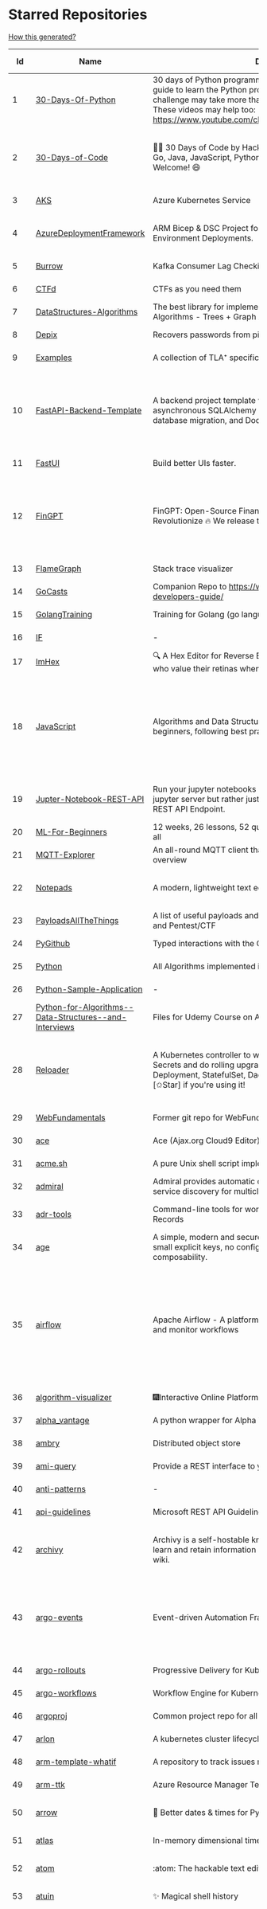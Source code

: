# Starred Repositories  
[How this generated?](../master/USAGE.md)  
  
| Id 			| Name			| Description | Star Counts | Topics/Tags   | Last Updated 	|  
| ----------- | ----------- 	| ----------- | ----------- | ----------- 	| -----------   |  
|1|[30-Days-Of-Python](https://github.com/Asabeneh/30-Days-Of-Python.git)|30 days of Python programming challenge is a step-by-step guide to learn the Python programming language in 30 days. This challenge may take more than100 days, follow your own pace.  These videos may help too: https://www.youtube.com/channel/UC7PNRuno1rzYPb1xLa4yktw|30941||8-7-2023|  
|2|[30-Days-of-Code](https://github.com/xeoneux/30-Days-of-Code.git)|👨‍💻 30 Days of Code by HackerRank Solutions in C, C++, C#, F#, Go, Java, JavaScript, Python, Ruby, Swift & TypeScript. PRs Welcome! 😄|928|hackerrank, java, swift, python, csharp, fsharp, cplusplus, solutions, 30, days, of, code, typescript, go, ruby, kotlin, javascript, c|17-8-2022|  
|3|[AKS](https://github.com/Azure/AKS.git)|Azure Kubernetes Service|1900||18-4-2024|  
|4|[AzureDeploymentFramework](https://github.com/brwilkinson/AzureDeploymentFramework.git)|ARM Bicep & DSC Project for Azure Infrastructure and App Environment Deployments.|142|bicep, powershell, arm-templates, desiredstateconfiguration, azure|23-12-2023|  
|5|[Burrow](https://github.com/linkedin/Burrow.git)|Kafka Consumer Lag Checking|3655||21-3-2024|  
|6|[CTFd](https://github.com/CTFd/CTFd.git)|CTFs as you need them|5295||10-4-2024|  
|7|[DataStructures-Algorithms](https://github.com/rachitiitr/DataStructures-Algorithms.git)|The best library for implementation of all Data Structures and Algorithms - Trees + Graph Algorithms too!|2692||16-3-2024|  
|8|[Depix](https://github.com/spipm/Depix.git)|Recovers passwords from pixelized screenshots|25172||27-11-2023|  
|9|[Examples](https://github.com/tlaplus/Examples.git)|A collection of TLA⁺ specifications of varying complexities|1217|tlaplus, pluscal|11-4-2024|  
|10|[FastAPI-Backend-Template](https://github.com/Aeternalis-Ingenium/FastAPI-Backend-Template.git)|A backend project template with FastAPI, PostgreSQL with asynchronous SQLAlchemy 2.0, Alembic for asynchronous database migration, and Docker.|556|asynchronous, docker, docker-compose, fastapi, postgresql, python, sqlalchemy, codecov, githubactions, jwt, pre-commit, alembic, asyncpg, coverage, pytest|26-3-2024|  
|11|[FastUI](https://github.com/pydantic/FastUI.git)|Build better UIs faster.|7198|fastapi, pydantic, python, react|27-2-2024|  
|12|[FinGPT](https://github.com/AI4Finance-Foundation/FinGPT.git)|FinGPT: Open-Source Financial Large Language Models!  Revolutionize 🔥    We release the trained model on HuggingFace.|11380|chatgpt, finance, fintech, large-language-models, machine-learning, nlp, prompt-engineering, pytorch, reinforcement-learning, robo-advisor, sentiment-analysis, technical-analysis, fingpt|12-4-2024|  
|13|[FlameGraph](https://github.com/brendangregg/FlameGraph.git)|Stack trace visualizer|16379||7-11-2023|  
|14|[GoCasts](https://github.com/StephenGrider/GoCasts.git)|Companion Repo to https://www.udemy.com/go-the-complete-developers-guide/|2031||25-8-2017|  
|15|[GolangTraining](https://github.com/GoesToEleven/GolangTraining.git)|Training for Golang (go language)|9613||28-8-2023|  
|16|[IF](https://github.com/deep-floyd/IF.git)|-|7490||2-6-2023|  
|17|[ImHex](https://github.com/WerWolv/ImHex.git)|🔍 A Hex Editor for Reverse Engineers, Programmers and people who value their retinas when working at 3 AM.|32805||13-4-2024|  
|18|[JavaScript](https://github.com/TheAlgorithms/JavaScript.git)|Algorithms and Data Structures implemented in JavaScript for beginners, following best practices.|31240|algorithm, algorithm-challenges, data-structures, cryptography, cipher, search, sort, sorting-algorithms, mathematics, conversions, hacktoberfest, javascript, algorithms-implemented, algorithms|13-4-2024|  
|19|[Jupter-Notebook-REST-API](https://github.com/Invictify/Jupter-Notebook-REST-API.git)|Run your jupyter notebooks as a REST API endpoint. This isn't a jupyter server but rather just a way to run your notebooks as a REST API Endpoint.|75|docker, dockerfile, fastapi, jupyter, python, rest-api, data-science, data-science-pipelines|31-3-2020|  
|20|[ML-For-Beginners](https://github.com/microsoft/ML-For-Beginners.git)|12 weeks, 26 lessons, 52 quizzes, classic Machine Learning for all|66790||20-2-2024|  
|21|[MQTT-Explorer](https://github.com/thomasnordquist/MQTT-Explorer.git)|An all-round MQTT client that provides a structured topic overview|2750||10-4-2024|  
|22|[Notepads](https://github.com/0x7c13/Notepads.git)|A modern, lightweight text editor with a minimalist design.|8349|fluent, notepad, texteditor, uwp, markdown, diff-viewer, windows, app|25-3-2024|  
|23|[PayloadsAllTheThings](https://github.com/swisskyrepo/PayloadsAllTheThings.git)|A list of useful payloads and bypass for Web Application Security and Pentest/CTF|56611||15-4-2024|  
|24|[PyGithub](https://github.com/PyGithub/PyGithub.git)|Typed interactions with the GitHub API v3|6665||24-3-2024|  
|25|[Python](https://github.com/TheAlgorithms/Python.git)|All Algorithms implemented in Python|178996||15-4-2024|  
|26|[Python-Sample-Application](https://github.com/uber/Python-Sample-Application.git)|-|375||9-3-2015|  
|27|[Python-for-Algorithms--Data-Structures--and-Interviews](https://github.com/jmportilla/Python-for-Algorithms--Data-Structures--and-Interviews.git)|Files for Udemy Course on Algorithms and Data Structures|2444||1-7-2022|  
|28|[Reloader](https://github.com/stakater/Reloader.git)|A Kubernetes controller to watch changes in ConfigMap and Secrets and do rolling upgrades on Pods with their associated Deployment, StatefulSet, DaemonSet and DeploymentConfig – [✩Star] if you're using it!|6683|kubernetes, openshift, configmap, secrets, pods, deployments, daemonset, statefulsets, k8s, watch-changes, deploymentconfigs, hacktoberfest|17-4-2024|  
|29|[WebFundamentals](https://github.com/google/WebFundamentals.git)|Former git repo for WebFundamentals on developers.google.com|13842||10-8-2022|  
|30|[ace](https://github.com/ajaxorg/ace.git)|Ace (Ajax.org Cloud9 Editor)|26383||13-4-2024|  
|31|[acme.sh](https://github.com/acmesh-official/acme.sh.git)|A pure Unix shell script implementing ACME client protocol|36350||1-4-2024|  
|32|[admiral](https://github.com/istio-ecosystem/admiral.git)|Admiral provides automatic configuration generation, syncing and service discovery for multicluster Istio service mesh|557||10-10-2023|  
|33|[adr-tools](https://github.com/npryce/adr-tools.git)|Command-line tools for working with Architecture Decision Records|4378|architecture-decision-records, documentation, architecture, markdown|30-3-2020|  
|34|[age](https://github.com/FiloSottile/age.git)|A simple, modern and secure encryption tool (and Go library) with small explicit keys, no config options, and UNIX-style composability.|15263||10-1-2024|  
|35|[airflow](https://github.com/apache/airflow.git)|Apache Airflow - A platform to programmatically author, schedule, and monitor workflows|34386|airflow, apache, apache-airflow, python, scheduler, workflow, automation, dag, data-engineering, data-integration, data-orchestrator, data-pipelines, data-science, elt, etl, machine-learning, mlops, orchestration, workflow-engine, workflow-orchestration|17-4-2024|  
|36|[algorithm-visualizer](https://github.com/algorithm-visualizer/algorithm-visualizer.git)|:fireworks:Interactive Online Platform that Visualizes Algorithms from Code|46096||18-11-2023|  
|37|[alpha_vantage](https://github.com/RomelTorres/alpha_vantage.git)|A python wrapper for Alpha Vantage API for financial data.|4154||19-3-2024|  
|38|[ambry](https://github.com/linkedin/ambry.git)|Distributed object store|1718||17-4-2024|  
|39|[ami-query](https://github.com/intuit/ami-query.git)|Provide a REST interface to your organization's AMIs|38||31-8-2020|  
|40|[anti-patterns](https://github.com/tonybaloney/anti-patterns.git)|-|171||15-7-2022|  
|41|[api-guidelines](https://github.com/microsoft/api-guidelines.git)|Microsoft REST API Guidelines|22379||21-3-2024|  
|42|[archivy](https://github.com/archivy/archivy.git)|Archivy is a self-hostable knowledge repository that allows you to learn and retain information in your own personal and extensible wiki.|3144|elasticsearch, knowledge, productivity, python, knowledge-base, note-taking, digital-brain, cli, hacktoberfest|25-7-2023|  
|43|[argo-events](https://github.com/argoproj/argo-events.git)|Event-driven Automation Framework for Kubernetes|2229|kubernetes, event-driven, cloudevents, workflows, triggers, automation-framework, cloud-native, argo, pipelines, event-source, workflow-automation, eventing-framework|13-4-2024|  
|44|[argo-rollouts](https://github.com/argoproj/argo-rollouts.git)|Progressive Delivery for Kubernetes|2469||10-4-2024|  
|45|[argo-workflows](https://github.com/argoproj/argo-workflows.git)|Workflow Engine for Kubernetes|14262||18-4-2024|  
|46|[argoproj](https://github.com/argoproj/argoproj.git)|Common project repo for all Argo Projects|550||14-3-2024|  
|47|[arlon](https://github.com/arlonproj/arlon.git)|A kubernetes cluster lifecycle management and configuration tool|143|kubernetes, k8s, gitops, cluster-api|25-3-2024|  
|48|[arm-template-whatif](https://github.com/Azure/arm-template-whatif.git)|A repository to track issues related to what-if noise suppression|86||2-8-2022|  
|49|[arm-ttk](https://github.com/Azure/arm-ttk.git)|Azure Resource Manager Template Toolkit|423||27-3-2024|  
|50|[arrow](https://github.com/arrow-py/arrow.git)|🏹 Better dates & times for Python|8548|python, arrow, datetime, date, time, timestamp, timezones, hacktoberfest|30-9-2023|  
|51|[atlas](https://github.com/Netflix/atlas.git)|In-memory dimensional time series database.|3388||10-4-2024|  
|52|[atom](https://github.com/atom/atom.git)|:atom: The hackable text editor|59967|atom, editor, javascript, electron, windows, linux, macos|22-11-2022|  
|53|[atuin](https://github.com/atuinsh/atuin.git)|✨ Magical shell history|17629|shell, rust, zsh, history, fish, bash|17-4-2024|  
|54|[authelia](https://github.com/authelia/authelia.git)|The Single Sign-On Multi-Factor portal for web apps|19487|totp, u2f, ldap, sso-authentication, yubikey, two-factor-authentication, docker, kubernetes, sso, multifactor, push-notifications, mfa, two-factor, authentication, security, golang, 2fa, oauth2, openid-connect, webauthn|18-4-2024|  
|55|[autoenv](https://github.com/hyperupcall/autoenv.git)|Directory-based environments.|5542||15-1-2024|  
|56|[autoscaler](https://github.com/kubernetes/autoscaler.git)|Autoscaling components for Kubernetes|7613||17-4-2024|  
|57|[awesome](https://github.com/sindresorhus/awesome.git)|😎 Awesome lists about all kinds of interesting topics|299061|awesome, awesome-list, unicorns, lists, resources|10-4-2024|  
|58|[awesome-algorithms](https://github.com/tayllan/awesome-algorithms.git)|A curated list of awesome places to learn and/or practice algorithms.|17555||22-9-2023|  
|59|[awesome-argo](https://github.com/akuity/awesome-argo.git)|A curated list of awesome projects and resources related to Argo (a CNCF graduated project)|1781|awesome, awesome-list, awesome-lists, argocd, argo-workflows, argo-events, argo-rollouts, machine-learning, workflow-engine, workflow-management, infrastructure-as-code, continuous-delivery, cloud-native, kubernetes, cncf, gitops, workflow-orchestration, devops, mlops, argo|15-4-2024|  
|60|[awesome-awesomeness](https://github.com/bayandin/awesome-awesomeness.git)|A curated list of awesome awesomeness|31235||24-3-2022|  
|61|[awesome-cheatsheets](https://github.com/LeCoupa/awesome-cheatsheets.git)|👩‍💻👨‍💻 Awesome cheatsheets for popular programming languages, frameworks and development tools. They include everything you should know in one single file.|37441||15-4-2024|  
|62|[awesome-courses](https://github.com/prakhar1989/awesome-courses.git)|:books: List of awesome university courses for learning Computer Science!|53687||12-11-2022|  
|63|[awesome-deep-learning](https://github.com/ChristosChristofidis/awesome-deep-learning.git)|A curated list of awesome Deep Learning tutorials, projects and communities.|22779||14-11-2022|  
|64|[awesome-fastapi](https://github.com/mjhea0/awesome-fastapi.git)|A curated list of awesome things related to FastAPI|7453|fastapi, awesome, awesome-list, starlette|2-12-2023|  
|65|[awesome-flask](https://github.com/humiaozuzu/awesome-flask.git)|A curated list of awesome Flask resources and plugins|11895||17-9-2019|  
|66|[awesome-gcp-certifications](https://github.com/sathishvj/awesome-gcp-certifications.git)|Google Cloud Platform Certification resources.|3805||31-12-2023|  
|67|[awesome-github-profile-readme](https://github.com/abhisheknaiidu/awesome-github-profile-readme.git)|😎 A curated list of awesome GitHub Profile READMEs 📝|22330|awesome-list, awesome, github, github-readme, github-profile-readme, portfolio, profile-readme|9-10-2022|  
|68|[awesome-go](https://github.com/avelino/awesome-go.git)|A curated list of awesome Go frameworks, libraries and software|120330|golang, golang-library, go, awesome, awesome-list, hacktoberfest|16-4-2024|  
|69|[awesome-hyper](https://github.com/bnb/awesome-hyper.git)|🖥 Delightful Hyper plugins, themes, and resources|10567||13-7-2021|  
|70|[awesome-interview-questions](https://github.com/DopplerHQ/awesome-interview-questions.git)|:octocat: A curated awesome list of lists of interview questions. Feel free to contribute! :mortar_board: |66952||16-11-2021|  
|71|[awesome-k6](https://github.com/grafana/awesome-k6.git)|A curated list of awesome tools, content and projects using k6|508|load-testing, performance-monitoring, performance-testing, test-automation, testing, testing-tools, awesome, awesome-list|15-4-2024|  
|72|[awesome-k8s-resources](https://github.com/tomhuang12/awesome-k8s-resources.git)|A curated list of awesome Kubernetes tools and resources.|3042||16-1-2024|  
|73|[awesome-kubectl-plugins](https://github.com/ishantanu/awesome-kubectl-plugins.git)|Curated list of kubectl plugins|824||15-2-2023|  
|74|[awesome-kubernetes](https://github.com/ramitsurana/awesome-kubernetes.git)|A curated list for awesome kubernetes sources :ship::tada:|14710||17-4-2024|  
|75|[awesome-macOS](https://github.com/iCHAIT/awesome-macOS.git)|  A curated list of awesome applications, softwares, tools and shiny things for macOS.|15345||5-1-2024|  
|76|[awesome-machine-learning](https://github.com/josephmisiti/awesome-machine-learning.git)|A curated list of awesome Machine Learning frameworks, libraries and software.|63428||11-4-2024|  
|77|[awesome-macos-command-line](https://github.com/herrbischoff/awesome-macos-command-line.git)|Use your macOS terminal shell to do awesome things.|28384||2-9-2021|  
|78|[awesome-microservices](https://github.com/mfornos/awesome-microservices.git)|A curated list of Microservice Architecture related principles and technologies.|12909||9-4-2024|  
|79|[awesome-ml-courses](https://github.com/luspr/awesome-ml-courses.git)|Awesome free machine learning and AI courses with video lectures.|2572||23-2-2023|  
|80|[awesome-pentest](https://github.com/enaqx/awesome-pentest.git)|A collection of awesome penetration testing resources, tools and other shiny things|20453||25-1-2024|  
|81|[awesome-python](https://github.com/vinta/awesome-python.git)|An opinionated list of awesome Python frameworks, libraries, software and resources.|204426||15-4-2024|  
|82|[awesome-python-applications](https://github.com/mahmoud/awesome-python-applications.git)|💿 Free software that works great, and also happens to be open-source Python. |16187|python, application, video, audio, graphics, gui, productivity, education, science, game|30-1-2024|  
|83|[awesome-readme](https://github.com/matiassingers/awesome-readme.git)|A curated list of awesome READMEs|16894||2-4-2024|  
|84|[awesome-scalability](https://github.com/binhnguyennus/awesome-scalability.git)|The Patterns of Scalable, Reliable, and Performant Large-Scale Systems|52935||28-3-2024|  
|85|[awesome-selfhosted](https://github.com/awesome-selfhosted/awesome-selfhosted.git)|A list of Free Software network services and web applications which can be hosted on your own servers|177134|selfhosted, awesome, awesome-list, privacy, hosting, cloud, self-hosted, free-software|17-4-2024|  
|86|[awesome-sre](https://github.com/dastergon/awesome-sre.git)|A curated list of Site Reliability and Production Engineering resources.|11472|site-reliability-engineering, production, availability, monitoring, post-mortem, reliability-engineering, capacity-planning, service-level-agreement, scalability, reliability, alerting, on-call, site-reliability, postmortem, incident-response, sre, awesome, awesome-list, devops, list|8-10-2022|  
|87|[awesome-sysadmin](https://github.com/awesome-foss/awesome-sysadmin.git)|A curated list of amazingly awesome open-source sysadmin resources.|22512||12-4-2024|  
|88|[awesome-vscode](https://github.com/viatsko/awesome-vscode.git)|🎨 A curated list of delightful VS Code packages and resources.|24229||3-8-2023|  
|89|[awless](https://github.com/wallix/awless.git)|A Mighty CLI for AWS|4962||10-12-2018|  
|90|[aws-cdk](https://github.com/aws/aws-cdk.git)|The AWS Cloud Development Kit is a framework for defining cloud infrastructure in code|11132||17-4-2024|  
|91|[aws-cdk-examples](https://github.com/aws-samples/aws-cdk-examples.git)|Example projects using the AWS CDK|4825|cdk, cdk-examples|3-4-2024|  
|92|[aws-cli](https://github.com/aws/aws-cli.git)|Universal Command Line Interface for Amazon Web Services|14863||17-4-2024|  
|93|[aws-cloudformation-user-guide](https://github.com/awsdocs/aws-cloudformation-user-guide.git)|The open source version of the AWS CloudFormation User Guide|762|aws, aws-cloudformation, cloudformation|7-12-2023|  
|94|[aws-eks-best-practices](https://github.com/aws/aws-eks-best-practices.git)|A best practices guide for day 2 operations, including operational excellence, security, reliability, performance efficiency, and cost optimization.|1844||8-4-2024|  
|95|[aws-eks-kubernetes-masterclass](https://github.com/stacksimplify/aws-eks-kubernetes-masterclass.git)|AWS EKS Kubernetes - Masterclass   DevOps, Microservices|1218|kubernetes, kubernetes-pods, kubernetes-deployment, kubernetes-services, kubernetes-secrets, aws-eks, aws-eks-cluster, aws-ebs, aws-rds, aws-alb, aws-alb-ingress-controller, aws-fargate, aws-codebuild, aws-codecommit, aws-codepipeline, fluentd, aws-cloudwatch, docker, yaml|2-1-2024|  
|96|[aws-load-balancer-controller](https://github.com/kubernetes-sigs/aws-load-balancer-controller.git)|A Kubernetes controller for Elastic Load Balancers|3749||15-4-2024|  
|97|[azkaban](https://github.com/azkaban/azkaban.git)|Azkaban workflow manager.|4393||29-8-2023|  
|98|[azure-cli](https://github.com/Azure/azure-cli.git)|Azure Command-Line Interface|3850|azure, azure-cli, cloud|18-4-2024|  
|99|[azure-docs-bicep-samples](https://github.com/Azure/azure-docs-bicep-samples.git)|-|70||5-12-2023|  
|100|[azure-functions-host](https://github.com/Azure/azure-functions-host.git)|The host/runtime that powers Azure Functions|1899||15-4-2024|  
|101|[azure-monitor-opencensus-python](https://github.com/Azure-Samples/azure-monitor-opencensus-python.git)|Sample repository demonstrating Azure Monitor exporters for Opencensus Python|23||1-6-2023|  
|102|[azure-powershell](https://github.com/Azure/azure-powershell.git)|Microsoft Azure PowerShell|4063|azure, powershell, microsoft-azure-powershell, arm, microsoft|17-4-2024|  
|103|[azure-quickstart-templates](https://github.com/Azure/azure-quickstart-templates.git)|Azure Quickstart Templates|13697|azure, templates, arm, bicep, bicep-templates, arm-templates|15-4-2024|  
|104|[azure-rest-api-specs](https://github.com/Azure/azure-rest-api-specs.git)|The source for REST API specifications for Microsoft Azure.|2457|azure, swagger, openapi, rest, cloud|18-4-2024|  
|105|[azure-sdk-for-python](https://github.com/Azure/azure-sdk-for-python.git)|This repository is for active development of the Azure SDK for Python. For consumers of the SDK we recommend visiting our public developer docs at https://docs.microsoft.com/python/azure/ or our versioned developer docs at https://azure.github.io/azure-sdk-for-python. |4265||18-4-2024|  
|106|[azure4everyone-samples](https://github.com/MarczakIO/azure4everyone-samples.git)|-|249||12-2-2022|  
|107|[backstage](https://github.com/backstage/backstage.git)|Backstage is an open platform for building developer portals|26266|infrastructure, dx, developer-experience, developer-portal, service-catalog, microservices, cncf, backstage, hacktoberfest|17-4-2024|  
|108|[badges](https://github.com/Naereen/badges.git)|:pencil: Markdown code for lots of small badges :ribbon: :pushpin: (shields.io, forthebadge.com etc) :sunglasses:. Contributions are welcome! Please add yours!|4128||24-11-2023|  
|109|[bat](https://github.com/sharkdp/bat.git)|A cat(1) clone with wings.|46320||15-4-2024|  
|110|[bcc](https://github.com/iovisor/bcc.git)|BCC - Tools for BPF-based Linux IO analysis, networking, monitoring, and more|19384||15-4-2024|  
|111|[behave](https://github.com/behave/behave.git)|BDD, Python style.|3060|bdd, bdd-framework, behave, behavior-driven-development, gherkin, cucumber-like, python, python3|15-4-2024|  
|112|[benten](https://github.com/intuit/benten.git)|Chatbot Development Framework (with Slack integration for Jira and Jenkins)|133||31-3-2021|  
|113|[bhai-lang](https://github.com/DulLabs/bhai-lang.git)|A toy programming language written in Typescript|3950|programming-language, typescript, parser, interpreter, javascript|17-4-2022|  
|114|[bicep](https://github.com/Azure/bicep.git)|Bicep is a declarative language for describing and deploying Azure resources|3113||16-4-2024|  
|115|[bitcoin](https://github.com/bitcoin/bitcoin.git)|Bitcoin Core integration/staging tree|75565|bitcoin, c-plus-plus, p2p, cryptocurrency, cryptography|17-4-2024|  
|116|[black](https://github.com/psf/black.git)|The uncompromising Python code formatter|37348||14-4-2024|  
|117|[blackfriday](https://github.com/russross/blackfriday.git)|Blackfriday: a markdown processor for Go|5352||27-10-2020|  
|118|[blockly](https://github.com/google/blockly.git)|The web-based visual programming editor.|12101||8-4-2024|  
|119|[boto3](https://github.com/boto/boto3.git)|AWS SDK for Python|8680||17-4-2024|  
|120|[boulder](https://github.com/letsencrypt/boulder.git)|An ACME-based certificate authority, written in Go. |4965|boulder, go, acme, certificate-authority, tls, lets-encrypt, ca, pki, rfc8555|17-4-2024|  
|121|[boundary](https://github.com/hashicorp/boundary.git)|Boundary enables identity-based access management for dynamic infrastructure. |3776||17-4-2024|  
|122|[brackets](https://github.com/adobe/brackets.git)|An open source code editor for the web, written in JavaScript, HTML and CSS.|33300||18-3-2021|  
|123|[brooklin](https://github.com/linkedin/brooklin.git)|An extensible distributed system for reliable nearline data streaming at scale|888|distributed-systems, data-streaming, scalability, kafka-mirror-maker, kafka, change-data-capture, java, linkedin|29-3-2024|  
|124|[brotli](https://github.com/google/brotli.git)|Brotli compression format|13111||17-4-2024|  
|125|[build-your-own-x](https://github.com/codecrafters-io/build-your-own-x.git)|Master programming by recreating your favorite technologies from scratch.|256445|programming, tutorials, tutorial-code, tutorial-exercises, free, awesome-list|25-3-2024|  
|126|[caddy](https://github.com/caddyserver/caddy.git)|Fast and extensible multi-platform HTTP/1-2-3 web server with automatic HTTPS|53546||18-4-2024|  
|127|[cdk8s](https://github.com/cdk8s-team/cdk8s.git)|Define Kubernetes native apps and abstractions using object-oriented programming|4110||17-4-2024|  
|128|[cdnjs](https://github.com/cdnjs/cdnjs.git)|🤖 CDN assets - The #1 free and open source CDN built to make life easier for developers.|10146|cdn, javascript, css, library, web, front-end, foss, opensource, js, font, framework, webdev, fast, speed, http2, spdy, cdnjs|18-4-2024|  
|129|[celery](https://github.com/celery/celery.git)|Distributed Task Queue (development branch)|23430||17-4-2024|  
|130|[cello](https://github.com/cello-proj/cello.git)|Run infrastructure as code (IaC) software tools including CDK, Terraform and Cloud Formation via GitOps.|268||29-3-2024|  
|131|[cert-manager](https://github.com/cert-manager/cert-manager.git)|Automatically provision and manage TLS certificates in Kubernetes|11428||16-4-2024|  
|132|[chalice](https://github.com/aws/chalice.git)|Python Serverless Microframework for AWS|10288|python, aws, aws-lambda, cloud, serverless, serverless-framework, aws-apigateway, lambda, python3, python27|22-2-2024|  
|133|[chaos-mesh](https://github.com/chaos-mesh/chaos-mesh.git)|A Chaos Engineering Platform for Kubernetes.|6358||3-4-2024|  
|134|[chaosmonkey](https://github.com/Netflix/chaosmonkey.git)|Chaos Monkey is a resiliency tool that helps applications tolerate random instance failures.|14473||15-7-2023|  
|135|[chartmuseum](https://github.com/helm/chartmuseum.git)|helm chart repository server|3470||15-4-2024|  
|136|[cheat.sh](https://github.com/chubin/cheat.sh.git)|the only cheat sheet you need|37421||18-4-2022|  
|137|[checkov](https://github.com/bridgecrewio/checkov.git)|Prevent cloud misconfigurations and find vulnerabilities during build-time in infrastructure as code, container images and open source packages with Checkov by Bridgecrew.|6501||17-4-2024|  
|138|[chef](https://github.com/chef/chef.git)|Chef Infra, a powerful automation platform that transforms infrastructure into code automating how infrastructure is configured, deployed and managed across any environment, at any scale|7460||16-4-2024|  
|139|[cilium](https://github.com/cilium/cilium.git)|eBPF-based Networking, Security, and Observability|18476||17-4-2024|  
|140|[clair](https://github.com/quay/clair.git)|Vulnerability Static Analysis for Containers|10023||17-4-2024|  
|141|[cli](https://github.com/cli/cli.git)|GitHub’s official command line tool|35331||17-4-2024|  
|142|[cli](https://github.com/snyk/cli.git)|Snyk CLI scans and monitors your projects for security vulnerabilities.|4761||17-4-2024|  
|143|[cli-spinners](https://github.com/sindresorhus/cli-spinners.git)|Spinners for use in the terminal|2349||24-11-2023|  
|144|[click](https://github.com/pallets/click.git)|Python composable command line interface toolkit|14995||23-3-2024|  
|145|[cloud-custodian](https://github.com/cloud-custodian/cloud-custodian.git)|Rules engine for cloud security, cost optimization, and governance, DSL in yaml for policies to query, filter, and take actions on resources|5199||16-4-2024|  
|146|[cluster-api](https://github.com/kubernetes-sigs/cluster-api.git)|Home for Cluster API, a subproject of sig-cluster-lifecycle|3337||17-4-2024|  
|147|[cobra](https://github.com/spf13/cobra.git)|A Commander for modern Go CLI interactions|35879||13-4-2024|  
|148|[codebytere.github.io](https://github.com/codebytere/codebytere.github.io.git)|personal website|505||18-3-2024|  
|149|[codesearch](https://github.com/google/codesearch.git)|Fast, indexed regexp search over large file trees|3482||29-3-2020|  
|150|[coding-interview-university](https://github.com/jwasham/coding-interview-university.git)|A complete computer science study plan to become a software engineer.|287075|computer-science, interview, programming-interviews, study-plan, data-structures, algorithms, software-engineering, algorithm, coding-interviews, interview-prep, coding-interview, interview-preparation|16-4-2024|  
|151|[computer-science](https://github.com/ossu/computer-science.git)|:mortar_board: Path to a free self-taught education in Computer Science!|162464|computer-science, awesome-list, courses, curriculum|8-4-2024|  
|152|[conductor](https://github.com/Netflix/conductor.git)|Conductor is a microservices orchestration engine.|12903|orchestration-engine, java, spring-boot, distributed-systems, workflow-management, microservice-orchestration, workflow-engine, reactjs, javascript, workflow-automation, grpc, workflows, orchestrator|13-12-2023|  
|153|[confd](https://github.com/kelseyhightower/confd.git)|Manage local application configuration files using templates and data from etcd or consul|8272||9-12-2023|  
|154|[config](https://github.com/nikitavoloboev/config.git)|Apps/CLIs/configs I use on macOS/iOS. Fish, Karabiner, Cursor..|20273||17-4-2024|  
|155|[containerd](https://github.com/containerd/containerd.git)|An open and reliable container runtime|16284||15-4-2024|  
|156|[copacetic](https://github.com/project-copacetic/copacetic.git)|🧵 CLI tool for directly patching container images using reports from vulnerability scanners|774|compliance, devsecops, docker, security, trivy, vulnerability, containers, container-image, container-security, patching, cncf, hacktoberfest|11-4-2024|  
|157|[core](https://github.com/home-assistant/core.git)|:house_with_garden: Open source home automation that puts local control and privacy first.|68450||18-4-2024|  
|158|[coredns](https://github.com/coredns/coredns.git)|CoreDNS is a DNS server that chains plugins|11774||14-4-2024|  
|159|[coreutils](https://github.com/uutils/coreutils.git)|Cross-platform Rust rewrite of the GNU coreutils|16819|rust, coreutils, gnu-coreutils, busybox, cross-platform, command-line-tool|17-4-2024|  
|160|[crouton](https://github.com/dnschneid/crouton.git)|Chromium OS Universal Chroot Environment|8496|chroot, shell, crouton, minecraft, ubuntu, debian, kali, linux, chromeos|27-11-2022|  
|161|[cruise-control](https://github.com/linkedin/cruise-control.git)|Cruise-control is the first of its kind to fully automate the dynamic workload rebalance and self-healing of a Kafka cluster. It provides great value to Kafka users by simplifying the operation of Kafka clusters.|2638||2-4-2024|  
|162|[curl](https://github.com/curl/curl.git)|A command line tool and library for transferring data with URL syntax, supporting DICT, FILE, FTP, FTPS, GOPHER, GOPHERS, HTTP, HTTPS, IMAP, IMAPS, LDAP, LDAPS, MQTT, POP3, POP3S, RTMP, RTMPS, RTSP, SCP, SFTP, SMB, SMBS, SMTP, SMTPS, TELNET, TFTP, WS and WSS. libcurl offers a myriad of powerful features|34094||17-4-2024|  
|163|[dailybot](https://github.com/sapumar/dailybot.git)|Simple telegram bot to remind about the daily stand up|8|bot, daily-standup, standup-meetings, standup, standupbot|23-12-2021|  
|164|[dapr](https://github.com/dapr/dapr.git)|Dapr is a portable, event-driven, runtime for building distributed applications across cloud and edge.|23246||16-4-2024|  
|165|[dashboard](https://github.com/kubernetes/dashboard.git)|General-purpose web UI for Kubernetes clusters|13803||15-4-2024|  
|166|[datamodel-code-generator](https://github.com/koxudaxi/datamodel-code-generator.git)|Pydantic model and dataclasses.dataclass generator for easy conversion of JSON, OpenAPI, JSON Schema, and YAML data sources.|2279|openapi, code-generator, python, pydantic, generator, fastapi, json-schema, datamodel, swagger, yaml, csv, openapi-codegen, swagger-codegen, dataclass|16-4-2024|  
|167|[datree](https://github.com/datreeio/datree.git)|Prevent Kubernetes misconfigurations from reaching production (again 😤 )! From code to cloud, Datree provides an E2E policy enforcement solution to run automatic checks for rule violations. See our docs: https://hub.datree.io|6403|kubernetes, policy, guardrail, best-practices, cli, static-code-analysis, datree, admission-webhook, devops, policy-management, security|1-8-2023|  
|168|[deepdiff](https://github.com/seperman/deepdiff.git)|DeepDiff: Deep Difference and search of any Python object/data. DeepHash: Hash of any object based on its contents. Delta: Use deltas to reconstruct objects by adding deltas together.|1890||8-4-2024|  
|169|[design-patterns-for-humans](https://github.com/kamranahmedse/design-patterns-for-humans.git)|An ultra-simplified explanation to design patterns|43338||17-5-2023|  
|170|[developer-roadmap](https://github.com/kamranahmedse/developer-roadmap.git)|Interactive roadmaps, guides and other educational content to help developers grow in their careers.|273789|computer-science, roadmap, developer-roadmap, frontend-roadmap, devops-roadmap, backend-roadmap, react-roadmap, angular-roadmap, python-roadmap, go-roadmap, java-roadmap, dba-roadmap, vue-roadmap, blockchain-roadmap, javascript-roadmap, nodejs-roadmap, qa-roadmap, software-architect-roadmap|16-4-2024|  
|171|[devops-exercises](https://github.com/bregman-arie/devops-exercises.git)|Linux, Jenkins, AWS, SRE, Prometheus, Docker, Python, Ansible, Git, Kubernetes, Terraform, OpenStack, SQL, NoSQL, Azure, GCP, DNS, Elastic, Network, Virtualization. DevOps Interview Questions|63270|devops, aws, linux, ansible, python, docker, prometheus, containers, git, kubernetes, interview, interview-questions, terraform, azure, openstack, sql, coding, sre, production-engineer|2-2-2024|  
|172|[diagrams](https://github.com/mingrammer/diagrams.git)|:art: Diagram as Code for prototyping cloud system architectures|34790||13-4-2024|  
|173|[discourse](https://github.com/discourse/discourse.git)|A platform for community discussion. Free, open, simple.|40416||18-4-2024|  
|174|[dive](https://github.com/wagoodman/dive.git)|A tool for exploring each layer in a docker image|43466||2-2-2024|  
|175|[django](https://github.com/django/django.git)|The Web framework for perfectionists with deadlines.|76653||17-4-2024|  
|176|[django-health-check](https://github.com/revsys/django-health-check.git)|a pluggable app that runs a full check on the deployment, using a number of plugins to check e.g. database, queue server, celery processes, etc.|1138||31-1-2024|  
|177|[dns](https://github.com/miekg/dns.git)|DNS library in Go|7740||17-4-2024|  
|178|[dnscontrol](https://github.com/StackExchange/dnscontrol.git)|Infrastructure as code for DNS!|2931|go, dns, infrastructure-as-code, dnscontrol, workflow|17-4-2024|  
|179|[dnslib](https://github.com/paulc/dnslib.git)|A Python library to encode/decode DNS wire-format packets |290|python, python3, dns|2-1-2024|  
|180|[dnsperf](https://github.com/cobblau/dnsperf.git)|A DNS performance tool.|213||14-10-2017|  
|181|[docker-cheat-sheet](https://github.com/wsargent/docker-cheat-sheet.git)|Docker Cheat Sheet|21913||23-6-2022|  
|182|[docker-development-youtube-series](https://github.com/marcel-dempers/docker-development-youtube-series.git)|-|4958||24-10-2023|  
|183|[docker_practice](https://github.com/yeasy/docker_practice.git)|Learn and understand Docker&Container technologies, with real DevOps practice!|24126||4-2-2024|  
|184|[dockerfiles](https://github.com/jessfraz/dockerfiles.git)|Various Dockerfiles I use on the desktop and on servers.|13478||27-3-2021|  
|185|[dokku](https://github.com/dokku/dokku.git)|A docker-powered PaaS that helps you build and manage the lifecycle of applications|25958|dokku, paas, heroku, docker, kubernetes, nomad, containers, buildpack, devops|17-4-2024|  
|186|[draft-classic](https://github.com/Azure/draft-classic.git)|A tool for developers to create cloud-native applications on Kubernetes.|3925||26-2-2020|  
|187|[drawio](https://github.com/jgraph/drawio.git)|draw.io is a JavaScript, client-side editor for general diagramming.|38517||12-4-2024|  
|188|[driftctl](https://github.com/snyk/driftctl.git)|Detect, track and alert on infrastructure drift|2400||12-12-2023|  
|189|[duf](https://github.com/muesli/duf.git)|Disk Usage/Free Utility - a better 'df' alternative|12245|hacktoberfest, disk-space, disk-usage, df, linux, macos, freebsd, openbsd, windows, user-friendly, cli, terminal, filesystem, tui|20-9-2023|  
|190|[eBPF-Package-Repository](https://github.com/l3af-project/eBPF-Package-Repository.git)|eBPF Programs|52||17-4-2024|  
|191|[echarts](https://github.com/apache/echarts.git)|Apache ECharts is a powerful, interactive charting and data visualization library for browser|58871||16-4-2024|  
|192|[ecs-refarch-service-discovery](https://github.com/awslabs/ecs-refarch-service-discovery.git)|An EC2 Container Service Reference Architecture for providing Service Discovery to containers using CloudWatch Events, Lambda and Route 53 private hosted zones. |446||25-7-2016|  
|193|[eks-anywhere](https://github.com/aws/eks-anywhere.git)|Run Amazon EKS on your own infrastructure 🚀|1913||17-4-2024|  
|194|[eks-node-viewer](https://github.com/awslabs/eks-node-viewer.git)|EKS Node Viewer|981||8-4-2024|  
|195|[elasticsearch](https://github.com/elastic/elasticsearch.git)|Free and Open, Distributed, RESTful Search Engine|67491|elasticsearch, java, search-engine|17-4-2024|  
|196|[emissary](https://github.com/emissary-ingress/emissary.git)|open source Kubernetes-native API gateway for microservices built on the Envoy Proxy|4274|ambassador, kubernetes, gateway-api, microservice, cloud-native, api-gateway, docker, api-management, kubernetes-ingress, envoy-proxy, envoy, kubernetes-annotations|5-3-2024|  
|197|[eng-practices](https://github.com/google/eng-practices.git)|Google's Engineering Practices documentation|19748||26-3-2024|  
|198|[envoy](https://github.com/envoyproxy/envoy.git)|Cloud-native high-performance edge/middle/service proxy|23862|cats, rocket-ships, cars, more-cats, cats-over-dogs, nanoservices, corgis, cncf|18-4-2024|  
|199|[eruda](https://github.com/liriliri/eruda.git)|Console for mobile browsers|17234|console, mobile, debugger, developer-tools, eruda|5-11-2023|  
|200|[espanso](https://github.com/espanso/espanso.git)|Cross-platform Text Expander written in Rust|9106|espanso, text-expander, rust, macos, linux, windows, productivity, productivity-tools|15-4-2024|  
|201|[etcd](https://github.com/etcd-io/etcd.git)|Distributed reliable key-value store for the most critical data of a distributed system|46287||17-4-2024|  
|202|[every-programmer-should-know](https://github.com/mtdvio/every-programmer-should-know.git)|A collection of (mostly) technical things every software developer should know about|76751||23-11-2022|  
|203|[ewd998](https://github.com/tlaplus-workshops/ewd998.git)|Distributed termination detection on a ring, due to Shmuel Safra:|46||21-7-2023|  
|204|[examples](https://github.com/kubernetes/examples.git)|Kubernetes application example tutorials|6026||15-2-2024|  
|205|[excalidraw](https://github.com/excalidraw/excalidraw.git)|Virtual whiteboard for sketching hand-drawn like diagrams|72438|productivity, collaboration, diagrams, drawing, whiteboard, canvas, hacktoberfest|17-4-2024|  
|206|[faas](https://github.com/openfaas/faas.git)|OpenFaaS - Serverless Functions Made Simple|24470||2-4-2024|  
|207|[face_recognition](https://github.com/ageitgey/face_recognition.git)|The world's simplest facial recognition api for Python and the command line|51693||10-6-2022|  
|208|[faker](https://github.com/joke2k/faker.git)|Faker is a Python package that generates fake data for you.|17079||17-4-2024|  
|209|[falcon](https://github.com/falconry/falcon.git)|The no-magic web data plane API and microservices framework for Python developers, with a focus on reliability, correctness, and performance at scale.|9380||17-4-2024|  
|210|[fastapi](https://github.com/tiangolo/fastapi.git)|FastAPI framework, high performance, easy to learn, fast to code, ready for production|70654|python, json, swagger-ui, redoc, starlette, openapi, api, openapi3, framework, async, asyncio, uvicorn, python3, python-types, pydantic, json-schema, fastapi, swagger, rest, web|6-4-2024|  
|211|[fastapi-cache](https://github.com/long2ice/fastapi-cache.git)|fastapi-cache is a tool to cache fastapi response and function result, with backends support redis and memcached.|1117|cache, fastapi, redis, memcached|7-12-2023|  
|212|[fastapi-code-generator](https://github.com/koxudaxi/fastapi-code-generator.git)|This code generator creates FastAPI app from an openapi file.|902|fastapi, openapi, generator, python, pydantic|7-9-2023|  
|213|[fastapi-jwt](https://github.com/testdrivenio/fastapi-jwt.git)|secure a FastAPI app by enabling authentication using JSON Web Tokens (JWTs)|106|fastapi, jwt-authentication|31-1-2023|  
|214|[fastapi-mvc](https://github.com/fastapi-mvc/fastapi-mvc.git)|Developer productivity tool for making high-quality FastAPI production-ready APIs.|562|python, fastapi, fastapi-template, fastapi-boilerplate, mvc, kubernetes, redis-cluster, redis-operator, redis, helm, project-generator, nix|2-2-2024|  
|215|[fastapi-utils](https://github.com/dmontagu/fastapi-utils.git)|Reusable utilities for FastAPI|1737||19-3-2023|  
|216|[fastapi-versioning](https://github.com/DeanWay/fastapi-versioning.git)|api versioning for fastapi web applications|607||24-8-2021|  
|217|[fastapi_client](https://github.com/dmontagu/fastapi_client.git)|FastAPI client generator|322||11-2-2021|  
|218|[fastapi_profiler](https://github.com/sunhailin-Leo/fastapi_profiler.git)|A FastAPI Middleware of joerick/pyinstrument to check your service performance.|193||4-3-2024|  
|219|[fasthttp](https://github.com/valyala/fasthttp.git)|Fast HTTP package for Go. Tuned for high performance. Zero memory allocations in hot paths. Up to 10x faster than net/http|21025||10-4-2024|  
|220|[fauxpilot](https://github.com/fauxpilot/fauxpilot.git)|FauxPilot - an open-source alternative to GitHub Copilot server|14221||29-5-2023|  
|221|[first-contributions](https://github.com/firstcontributions/first-contributions.git)|🚀✨ Help beginners to contribute to open source projects|42353||18-4-2024|  
|222|[fish-shell](https://github.com/fish-shell/fish-shell.git)|The user-friendly command line shell.|24488||17-4-2024|  
|223|[flamethrower](https://github.com/DNS-OARC/flamethrower.git)|a DNS performance and functional testing utility supporting UDP, TCP, DoT and DoH|313|dns, performance, functional-testing|3-10-2023|  
|224|[flask-app-on-azure-functions](https://github.com/Azure-Samples/flask-app-on-azure-functions.git)|A sample to run a Flask app on Azure Functions|15||18-2-2022|  
|225|[flask-caching](https://github.com/pallets-eco/flask-caching.git)|A caching extension for Flask|867||6-1-2024|  
|226|[flask-celery-example](https://github.com/miguelgrinberg/flask-celery-example.git)|This repository contains the example code for my blog article Using Celery with Flask.|1174||12-9-2021|  
|227|[flask-swagger-ui](https://github.com/sveint/flask-swagger-ui.git)|Swagger UI blueprint for flask|174||24-5-2022|  
|228|[flower](https://github.com/mher/flower.git)|Real-time monitor and web admin for Celery distributed task queue|6159|celery, task-queue, monitoring, administration, workers, rabbitmq, redis, python, asynchronous|17-12-2023|  
|229|[flux](https://github.com/fluxcd/flux.git)|Successor: https://github.com/fluxcd/flux2|6888||1-11-2022|  
|230|[forcediphttpsadapter](https://github.com/Roadmaster/forcediphttpsadapter.git)|A requests TransportAdapter allowing to force a specific IP for HTTPS connections.|54||11-8-2023|  
|231|[fortio](https://github.com/fortio/fortio.git)|Fortio load testing library, command line tool, advanced echo server and web UI in go (golang). Allows to specify a set query-per-second load and record latency histograms and other useful stats.|3159||10-4-2024|  
|232|[fortio-operator](https://github.com/verfio/fortio-operator.git)|Load Testing Operator within the Kubernetes cluster and outside of it.|36||18-3-2019|  
|233|[free-for-dev](https://github.com/ripienaar/free-for-dev.git)|A list of SaaS, PaaS and IaaS offerings that have free tiers of interest to devops and infradev|83640|free-for-developers, awesome-list|16-4-2024|  
|234|[free-programming-books](https://github.com/EbookFoundation/free-programming-books.git)|:books: Freely available programming books|319202|education, books, list, resource, hacktoberfest|15-4-2024|  
|235|[fuzzywuzzy](https://github.com/seatgeek/fuzzywuzzy.git)|Fuzzy String Matching in Python|9112||9-9-2021|  
|236|[gcsfuse](https://github.com/GoogleCloudPlatform/gcsfuse.git)|A user-space file system for interacting with Google Cloud Storage|1976||17-4-2024|  
|237|[gin](https://github.com/gin-gonic/gin.git)|Gin is a HTTP web framework written in Go (Golang). It features a Martini-like API with much better performance -- up to 40 times faster. If you need smashing performance, get yourself some Gin.|75354||7-4-2024|  
|238|[git-standup](https://github.com/kamranahmedse/git-standup.git)|Recall what you did on the last working day. Psst! or be nosy and find what someone else in your team did ;-)|7533||15-3-2024|  
|239|[gitbook](https://github.com/GitbookIO/gitbook.git)|The open source frontend for GitBook doc sites|26332||17-4-2024|  
|240|[github-cheat-sheet](https://github.com/tiimgreen/github-cheat-sheet.git)|A list of cool features of Git and GitHub.|45531||15-10-2023|  
|241|[github-readme-stats](https://github.com/anuraghazra/github-readme-stats.git)|:zap: Dynamically generated stats for your github readmes|64537|profile-readme, dynamic, readme-generator, serverless, hacktoberfest, readme-stats|16-4-2024|  
|242|[github1s](https://github.com/conwnet/github1s.git)|One second to read GitHub code with VS Code.|22618|hacktoberfest, vscode|12-4-2024|  
|243|[gitignore](https://github.com/github/gitignore.git)|A collection of useful .gitignore templates|157523|gitignore, git|18-12-2022|  
|244|[gitops-engine](https://github.com/argoproj/gitops-engine.git)|Democratizing GitOps|1636||16-4-2024|  
|245|[gitui](https://github.com/extrawurst/gitui.git)|Blazing 💥 fast terminal-ui for git written in rust 🦀|16950|rust, tui, terminal, git, command-line-tool, command-line-interface, async, hacktoberfest, bash|16-4-2024|  
|246|[glb-director](https://github.com/github/glb-director.git)|GitHub Load Balancer Director and supporting tooling.|2324||31-10-2023|  
|247|[gloo](https://github.com/solo-io/gloo.git)|The Feature-rich, Kubernetes-native, Next-Generation API Gateway Built on Envoy|3979|gloo, envoy, api-gateway, serverless, api-management, kubernetes, kubernetes-ingress-controller, microservices, hybrid-apps, legacy-apps, grpc, cloud-native, envoy-proxy|16-4-2024|  
|248|[go-fuzz](https://github.com/dvyukov/go-fuzz.git)|Randomized testing for Go|4704||3-2-2024|  
|249|[go-github](https://github.com/google/go-github.git)|Go library for accessing the GitHub v3 API|10066||15-4-2024|  
|250|[go-leetcode](https://github.com/austingebauer/go-leetcode.git)|A collection of 100+ popular LeetCode problems solved in Go.|1755||26-11-2023|  
|251|[go-metrics](https://github.com/rcrowley/go-metrics.git)|Go port of Coda Hale's Metrics library|3426||27-12-2020|  
|252|[go-restful](https://github.com/emicklei/go-restful.git)|package for building REST-style Web Services using Go|4970||11-3-2024|  
|253|[go-spew](https://github.com/davecgh/go-spew.git)|Implements a deep pretty printer for Go data structures to aid in debugging|5910||30-8-2018|  
|254|[goaccess](https://github.com/allinurl/goaccess.git)|GoAccess is a real-time web log analyzer and interactive viewer that runs in a terminal in *nix systems or through your browser.|17460||12-4-2024|  
|255|[gobgp](https://github.com/osrg/gobgp.git)|BGP implemented in the Go Programming Language|3465||10-4-2024|  
|256|[gods](https://github.com/emirpasic/gods.git)|GoDS (Go Data Structures) - Sets, Lists, Stacks, Maps, Trees, Queues, and much more|15384||7-1-2024|  
|257|[golang-web-dev](https://github.com/GoesToEleven/golang-web-dev.git)|-|3288||13-12-2019|  
|258|[google-api-python-client](https://github.com/googleapis/google-api-python-client.git)|🐍 The official Python client library for Google's discovery based APIs.|7371||16-4-2024|  
|259|[google-cloud-python](https://github.com/googleapis/google-cloud-python.git)|Google Cloud Client Library for Python|4636|python|18-4-2024|  
|260|[google-maps-services-python](https://github.com/googlemaps/google-maps-services-python.git)|Python client library for Google Maps API Web Services|4333||27-1-2023|  
|261|[googlesre](https://github.com/google/googlesre.git)|-|154||21-3-2024|  
|262|[goreleaser](https://github.com/goreleaser/goreleaser.git)|Deliver Go binaries as fast and easily as possible|12969||17-4-2024|  
|263|[gotty](https://github.com/sorenisanerd/gotty.git)|Share your terminal as a web application|2056||25-3-2024|  
|264|[gpt-pilot](https://github.com/Pythagora-io/gpt-pilot.git)|The first real AI developer|27906|ai, codegen, developer-tools, gpt-4, coding-assistant, research-project|8-4-2024|  
|265|[grafana](https://github.com/grafana/grafana.git)|The open and composable observability and data visualization platform. Visualize metrics, logs, and traces from multiple sources like Prometheus, Loki, Elasticsearch, InfluxDB, Postgres and many more. |60257||17-4-2024|  
|266|[graphene-django](https://github.com/graphql-python/graphene-django.git)|Build powerful, efficient, and flexible GraphQL APIs with seamless Django integration.|4229||9-4-2024|  
|267|[grequests](https://github.com/spyoungtech/grequests.git)|Requests + Gevent = <3|4417||8-6-2023|  
|268|[grex](https://github.com/pemistahl/grex.git)|A command-line tool and Rust library with Python bindings for generating regular expressions from user-provided test cases|6514|command-line-tool, tool, regex, regexp, regex-pattern, regular-expression, regular-expressions, rust, cli, rust-cli, terminal, rust-library, rust-crate, python, python-library|10-4-2024|  
|269|[greykite](https://github.com/linkedin/greykite.git)|A flexible, intuitive and fast forecasting library|1791||16-1-2024|  
|270|[grumpy](https://github.com/giantswarm/grumpy.git)|Kubernetes Validation Admission Controller example|24||24-7-2020|  
|271|[guacamole-server](https://github.com/apache/guacamole-server.git)|Mirror of Apache Guacamole Server|2880|guacamole, c, network-client, java, network-server, javascript|17-4-2024|  
|272|[halo](https://github.com/manrajgrover/halo.git)|💫 Beautiful spinners for terminal, IPython and Jupyter|2848||9-11-2020|  
|273|[haproxy](https://github.com/haproxy/haproxy.git)|HAProxy Load Balancer's development branch (mirror of git.haproxy.org)|4437|haproxy, load-balancer, reverse-proxy, proxy, http, http2, cache, fastcgi, high-availability, https, ipv6, proxy-protocol, ddos-mitigation, tls13, high-performance, caching|17-4-2024|  
|274|[helm](https://github.com/helm/helm.git)|The Kubernetes Package Manager|25991||10-4-2024|  
|275|[helm-git-repo](https://github.com/yks0000/helm-git-repo.git)|A Helm Repo (Automatically build index.yaml)|1||6-4-2021|  
|276|[helmfile](https://github.com/roboll/helmfile.git)|Deploy Kubernetes Helm Charts|4022|kubernetes, helm, chart|13-12-2022|  
|277|[hey](https://github.com/rakyll/hey.git)|HTTP load generator, ApacheBench (ab) replacement|17200||23-3-2021|  
|278|[homebrew-cask](https://github.com/Homebrew/homebrew-cask.git)|🍻 A CLI workflow for the administration of macOS applications distributed as binaries|20526|homebrew, cask, hacktoberfest|18-4-2024|  
|279|[homepage](https://github.com/gethomepage/homepage.git)|A highly customizable homepage (or startpage / application dashboard) with Docker and service API integrations.|15732|homepage, nextjs, node, react, self-hosted, startpage, docker|18-4-2024|  
|280|[how-web-works](https://github.com/vasanthk/how-web-works.git)|What happens behind the scenes when we type www.google.com in a browser?|15687||13-3-2023|  
|281|[howdoi](https://github.com/gleitz/howdoi.git)|instant coding answers via the command line|10426||6-1-2024|  
|282|[htmlq](https://github.com/mgdm/htmlq.git)|Like jq, but for HTML.|6918||15-4-2023|  
|283|[htop](https://github.com/htop-dev/htop.git)|htop - an interactive process viewer|5889|process, viewer, console, terminal, linux, macos, bsd, c, hacktoberfest|17-4-2024|  
|284|[http-api-design](https://github.com/interagent/http-api-design.git)|HTTP API design guide extracted from work on the Heroku Platform API|13650||16-1-2024|  
|285|[http2smugl](https://github.com/neex/http2smugl.git)|-|516||12-10-2023|  
|286|[httpstat](https://github.com/davecheney/httpstat.git)|It's like curl -v, with colours. |6484||17-10-2023|  
|287|[httpstat](https://github.com/reorx/httpstat.git)|curl statistics made simple|5566||12-6-2023|  
|288|[httptools](https://github.com/MagicStack/httptools.git)|Fast HTTP parser|1163||16-10-2023|  
|289|[hubot-slack](https://github.com/slackapi/hubot-slack.git)|Slack Developer Kit for Hubot|2299|hubot-adapter, hubot, coffeescript, slack, slack-app, bot|25-10-2022|  
|290|[hugo](https://github.com/gohugoio/hugo.git)|The world’s fastest framework for building websites.|72387||17-4-2024|  
|291|[hugo-PaperMod](https://github.com/adityatelange/hugo-PaperMod.git)| A fast, clean, responsive Hugo theme.|8588||13-4-2024|  
|292|[hyper](https://github.com/vercel/hyper.git)|A terminal built on web technologies|42619||10-4-2024|  
|293|[influxdb](https://github.com/influxdata/influxdb.git)|Scalable datastore for metrics, events, and real-time analytics|27683|influxdb, monitoring, database, time-series, metrics, go, react, rust|15-4-2024|  
|294|[ingress-nginx](https://github.com/kubernetes/ingress-nginx.git)|Ingress-NGINX Controller for Kubernetes|16632|ingress-controller, kubernetes, nginx|15-4-2024|  
|295|[inshellisense](https://github.com/microsoft/inshellisense.git)|IDE style command line auto complete|8027|autocomplete, bash, cli, fish, linux, macos, powershell, pwsh, terminal, windows, zsh, nushell, xonsh|15-4-2024|  
|296|[interactive-coding-challenges](https://github.com/donnemartin/interactive-coding-challenges.git)|120+ interactive Python coding interview challenges (algorithms and data structures).  Includes Anki flashcards.|28715||5-8-2020|  
|297|[interview](https://github.com/Olshansk/interview.git)|Everything you need to prepare for your technical interview|17504||28-1-2024|  
|298|[interview](https://github.com/mission-peace/interview.git)|Interview questions|11001||30-7-2018|  
|299|[interviews](https://github.com/kdn251/interviews.git)|Everything you need to know to get the job.|61506||6-6-2020|  
|300|[ipvs](https://github.com/cloudflare/ipvs.git)|Package ipvs allows you to manage Linux IPVS services and destinations|130||8-11-2023|  
|301|[iris](https://github.com/linkedin/iris.git)|Iris is a highly configurable and flexible service for paging and messaging.|792|paging, escalation, messaging, automation|18-1-2024|  
|302|[iris](https://github.com/kataras/iris.git)|The fastest HTTP/2 Go Web Framework. New, modern and easy to learn. Fast development with Code you control. Unbeatable cost-performance ratio :rocket:|24849|go, iris, web-framework, mvc, golang, dependency-injection, http2, sessions, websocket|8-4-2024|  
|303|[istio](https://github.com/istio/istio.git)|Connect, secure, control, and observe services.|34927||18-4-2024|  
|304|[it-tools](https://github.com/CorentinTh/it-tools.git)|Collection of handy online tools for developers, with great UX. |10330||15-4-2024|  
|305|[ivy](https://github.com/unifyai/ivy.git)|The Unified AI Framework|14017|python, machine-learning, deep-learning, neural-network, gpu, autograd, ivy, abstraction, template, tensorflow, pytorch, mxnet, numpy, jax|18-4-2024|  
|306|[jaeger](https://github.com/jaegertracing/jaeger.git)|CNCF Jaeger, a Distributed Tracing Platform|19366|distributed-tracing, cncf, tracing, observability, jaeger, opentelemetry, hacktoberfest|18-4-2024|  
|307|[javascript-algorithms](https://github.com/trekhleb/javascript-algorithms.git)|📝 Algorithms and data structures implemented in JavaScript with explanations and links to further readings|182383|javascript, algorithms, algorithm, javascript-algorithms, computer-science, interview, data-structures, interview-preparation|9-3-2024|  
|308|[javascript-questions](https://github.com/lydiahallie/javascript-questions.git)|A long list of (advanced) JavaScript questions, and their explanations :sparkles:  |59446||10-3-2024|  
|309|[jedis](https://github.com/redis/jedis.git)|Redis Java client|11603||16-4-2024|  
|310|[jellyfin](https://github.com/jellyfin/jellyfin.git)|The Free Software Media System|29539|jellyfin, csharp, dotnet, hacktoberfest|17-4-2024|  
|311|[jira](https://github.com/go-jira/jira.git)|simple jira command line client in Go|2658||27-10-2022|  
|312|[jira](https://github.com/pycontribs/jira.git)|Python Jira library. Development chat available on https://matrix.to/#/#pycontribs:matrix.org|1883|python, jira, python3-only|25-3-2024|  
|313|[jq](https://github.com/jqlang/jq.git)|Command-line JSON processor|28981||17-4-2024|  
|314|[jsii](https://github.com/aws/jsii.git)|jsii allows code in any language to naturally interact with JavaScript classes. It is the technology that enables the AWS Cloud Development Kit to deliver polyglot libraries from a single codebase!|2551|aws, node, cross-language, typescript|15-4-2024|  
|315|[json-server](https://github.com/typicode/json-server.git)|Get a full fake REST API with zero coding in less than 30 seconds (seriously)|71103||15-2-2024|  
|316|[jsonnet](https://github.com/google/jsonnet.git)|Jsonnet - The data templating language|6748||17-4-2024|  
|317|[k2tf](https://github.com/sl1pm4t/k2tf.git)|Kubernetes YAML to Terraform HCL converter|1140||5-7-2023|  
|318|[k3s](https://github.com/k3s-io/k3s.git)|Lightweight Kubernetes|26370|kubernetes, k8s|16-4-2024|  
|319|[k6](https://github.com/grafana/k6.git)|A modern load testing tool, using Go and JavaScript - https://k6.io|23293|golang, load-testing, load-generator, javascript, es6, performance, go, hacktoberfest|16-4-2024|  
|320|[k6-benchmarks](https://github.com/grafana/k6-benchmarks.git)|-|30||13-10-2023|  
|321|[k6-example-woocommerce](https://github.com/grafana/k6-example-woocommerce.git)|Example k6 scripts targeting a WooCommerce deployment|39|examples|21-2-2024|  
|322|[k8s-conformance](https://github.com/cncf/k8s-conformance.git)|🧪CNCF K8s Conformance Working Group|823||17-4-2024|  
|323|[k8sgpt](https://github.com/k8sgpt-ai/k8sgpt.git)|Giving Kubernetes Superpowers to everyone|4875|devops, kubernetes, openai, sre, tooling, ai, llama|17-4-2024|  
|324|[k9s](https://github.com/derailed/k9s.git)|🐶 Kubernetes CLI To Manage Your Clusters In Style!|24792||6-4-2024|  
|325|[kafka-monitor](https://github.com/linkedin/kafka-monitor.git)|Xinfra Monitor monitors the availability of Kafka clusters by producing synthetic workloads using end-to-end pipelines to obtain derived vital statistics - E2E latency, service produce/consume availability, offsets commit availability & latency, message loss rate and more.|1993||22-3-2023|  
|326|[kapacitor](https://github.com/influxdata/kapacitor.git)|Open source framework for processing, monitoring, and alerting on time series data|2279||16-4-2024|  
|327|[kargo](https://github.com/akuity/kargo.git)|Application lifecycle orchestration|1260||17-4-2024|  
|328|[katib](https://github.com/kubeflow/katib.git)|Automated Machine Learning on Kubernetes|1421||15-4-2024|  
|329|[katran](https://github.com/facebookincubator/katran.git)|A high performance layer 4 load balancer|4527||18-4-2024|  
|330|[kb](https://github.com/gnebbia/kb.git)|A minimalist command line knowledge base manager|3089|knowledge, cheatsheets, procedures, methodology, pentest-tool, knowledge-base, rtfm, notes, notes-management-system, cli, notebook|17-10-2023|  
|331|[keras-yolo2](https://github.com/experiencor/keras-yolo2.git)|Easy training on custom dataset. Various backends (MobileNet and SqueezeNet) supported. A YOLO demo to detect raccoon run entirely in brower is accessible at https://git.io/vF7vI (not on Windows).|1724||31-12-2019|  
|332|[kind](https://github.com/kubernetes-sigs/kind.git)|Kubernetes IN Docker - local clusters for testing Kubernetes|12746||8-4-2024|  
|333|[kong](https://github.com/Kong/kong.git)|🦍 The Cloud-Native API Gateway and AI Gateway.|37454||17-4-2024|  
|334|[kopf](https://github.com/nolar/kopf.git)|A Python framework to write Kubernetes operators in just a few lines of code|1948|kubernetes, kubernetes-operator, kubernetes-operators, python, python3, framework, asyncio, operator, operators, python-framework, kopf, admission-webhook, admission-controller, admission-controllers, operator-framework, kubernetes-concepts|8-4-2024|  
|335|[kops](https://github.com/kubernetes/kops.git)|Kubernetes Operations (kOps) - Production Grade k8s Installation, Upgrades and Management|15540|kubernetes, go, cncf, containers, kops|14-4-2024|  
|336|[kraken](https://github.com/uber/kraken.git)|P2P Docker registry capable of distributing TBs of data in seconds|5841||26-9-2023|  
|337|[krew](https://github.com/kubernetes-sigs/krew.git)|📦 Find and install kubectl plugins|6114|kubectl, kubectl-plugins, k8s-sig-cli|14-4-2024|  
|338|[ksonnet](https://github.com/ksonnet/ksonnet.git)|A CLI-supported framework that streamlines writing and deployment of Kubernetes configurations to multiple clusters.|1165||5-2-2019|  
|339|[kube-capacity](https://github.com/robscott/kube-capacity.git)|A simple CLI that provides an overview of the resource requests, limits, and utilization in a Kubernetes cluster|1952|kubernetes, utilization, resource-management|21-2-2024|  
|340|[kube-linter](https://github.com/stackrox/kube-linter.git)|KubeLinter is a static analysis tool that checks Kubernetes YAML files and Helm charts to ensure the applications represented in them adhere to best practices.|2745||17-4-2024|  
|341|[kube2iam](https://github.com/jtblin/kube2iam.git)|kube2iam  provides different AWS IAM roles for pods running on Kubernetes|1949|kubernetes, aws|3-12-2023|  
|342|[kubebuilder](https://github.com/kubernetes-sigs/kubebuilder.git)|Kubebuilder - SDK for building Kubernetes APIs using CRDs|7380||9-4-2024|  
|343|[kubeconform](https://github.com/yannh/kubeconform.git)|A FAST Kubernetes manifests validator, with support for Custom Resources!|1913||2-2-2024|  
|344|[kubectl-aliases](https://github.com/ahmetb/kubectl-aliases.git)|Programmatically generated handy kubectl aliases.|3256||22-11-2023|  
|345|[kubectl-cost](https://github.com/kubecost/kubectl-cost.git)|CLI for determining the cost of Kubernetes workloads|819||19-3-2024|  
|346|[kubectl-tree](https://github.com/ahmetb/kubectl-tree.git)|kubectl plugin to browse Kubernetes object hierarchies as a tree 🎄 (star the repo if you are using)|2814|kubectl-plugin, kubectl-plugins, kubectl|18-12-2023|  
|347|[kubectx](https://github.com/ahmetb/kubectx.git)|Faster way to switch between clusters and namespaces in kubectl|16879|kubernetes, kubectl, kubectl-plugins, kubernetes-clusters|15-4-2024|  
|348|[kubeflow](https://github.com/kubeflow/kubeflow.git)|Machine Learning Toolkit for Kubernetes|13642|ml, kubernetes, minikube, tensorflow, notebook, google-kubernetes-engine, jupyter, machine-learning, kubeflow|14-3-2024|  
|349|[kubernetes](https://github.com/kubernetes/kubernetes.git)|Production-Grade Container Scheduling and Management|106594|kubernetes, go, cncf, containers|18-4-2024|  
|350|[kubernetes-external-secrets](https://github.com/external-secrets/kubernetes-external-secrets.git)|Integrate external secret management systems with Kubernetes|2602||28-5-2022|  
|351|[kubernetes-handbook](https://github.com/rootsongjc/kubernetes-handbook.git)|Kubernetes中文指南/云原生应用架构实战手册 -  https://jimmysong.io/kubernetes-handbook|10938||13-4-2024|  
|352|[kubernetes-network-policy-recipes](https://github.com/ahmetb/kubernetes-network-policy-recipes.git)|Example recipes for Kubernetes Network Policies that you can just copy paste|5457|kubernetes, networking, security|19-3-2024|  
|353|[kubernetes-the-hard-way](https://github.com/kelseyhightower/kubernetes-the-hard-way.git)|Bootstrap Kubernetes the hard way. No scripts.|38614||6-4-2024|  
|354|[kubescape](https://github.com/kubescape/kubescape.git)|Kubescape is an open-source Kubernetes security platform for your IDE, CI/CD pipelines, and clusters. It includes risk analysis, security, compliance, and misconfiguration scanning, saving Kubernetes users and administrators precious time, effort, and resources.|9678||14-4-2024|  
|355|[kubesphere](https://github.com/kubesphere/kubesphere.git)|The container platform tailored for Kubernetes multi-cloud, datacenter, and edge management ⎈ 🖥 ☁️|14294||19-3-2024|  
|356|[kubespray](https://github.com/kubernetes-sigs/kubespray.git)|Deploy a Production Ready Kubernetes Cluster|15319|kubernetes-cluster, ansible, kubernetes, high-availability, bare-metal, gce, aws, kubespray, k8s-sig-cluster-lifecycle, hacktoberfest|17-4-2024|  
|357|[kubetools](https://github.com/collabnix/kubetools.git)|Kubetools - Curated List of Kubernetes Tools|2452||16-4-2024|  
|358|[kubewatch](https://github.com/vmware-archive/kubewatch.git)|Watch k8s events and trigger Handlers|2444|golang, kubernetes, slack|8-4-2022|  
|359|[kudu](https://github.com/projectkudu/kudu.git)|Kudu is the engine behind git/hg deployments, WebJobs, and various other features in Azure Web Sites. It can also run outside of Azure.|3106||6-2-2024|  
|360|[kustomize](https://github.com/kubernetes-sigs/kustomize.git)|Customization of kubernetes YAML configurations|10542||6-4-2024|  
|361|[landscape](https://github.com/cncf/landscape.git)|🌄 The Cloud Native Interactive Landscape filters and sorts hundreds of projects and products, and shows details including GitHub stars, funding, first and last commits, contributor counts and headquarters location.|9116||17-4-2024|  
|362|[lazydocker](https://github.com/jesseduffield/lazydocker.git)|The lazier way to manage everything docker|33180||27-10-2023|  
|363|[learn-python](https://github.com/trekhleb/learn-python.git)|📚 Playground and cheatsheet for learning Python. Collection of Python scripts that are split by topics and contain code examples with explanations.|15879||21-7-2023|  
|364|[learn-python3](https://github.com/jerry-git/learn-python3.git)|Jupyter notebooks for teaching/learning Python 3|6265||25-4-2023|  
|365|[learn-regex](https://github.com/ziishaned/learn-regex.git)|Learn regex the easy way|45026||1-6-2023|  
|366|[learnopencv](https://github.com/spmallick/learnopencv.git)|Learn OpenCV  : C++ and Python Examples|20356|computer-vision, machine-learning, ai, deep-learning, deep-neural-networks, deeplearning, computervision, opencv, opencv-python, opencv-library, opencv3, opencv-cpp, opencv-tutorial|16-4-2024|  
|367|[leetcode](https://github.com/gouthampradhan/leetcode.git)|Leetcode solutions|3249|leetcode-solutions, leetcode-java, leetcode, algorithms, java, coding-interviews, competitive-programming|11-11-2021|  
|368|[lens](https://github.com/lensapp/lens.git)|Lens - The way the world runs Kubernetes|22174|kubernetes, kubernetes-ui, kubernetes-dashboard, cloud-native, devops, containers|29-1-2024|  
|369|[lettuce](https://github.com/redis/lettuce.git)|Advanced Java Redis client for thread-safe sync, async, and reactive usage. Supports Cluster, Sentinel, Pipelining, and codecs.|5255||10-4-2024|  
|370|[leveldb](https://github.com/google/leveldb.git)|LevelDB is a fast key-value storage library written at Google that provides an ordered mapping from string keys to string values.|35007||20-4-2023|  
|371|[life](https://github.com/cheeaun/life.git)|Life - a timeline of important events in my life|2750|life, timeline, markdown|14-10-2018|  
|372|[linkedin-skill-assessments-quizzes](https://github.com/Ebazhanov/linkedin-skill-assessments-quizzes.git)|Full reference of LinkedIn answers 2023 for skill assessments (aws-lambda, rest-api, javascript, react, git, html, jquery, mongodb, java, Go, python, machine-learning, power-point) linkedin excel test lösungen, linkedin machine learning test LinkedIn test questions and answers |28069||29-3-2024|  
|373|[linkerd2](https://github.com/linkerd/linkerd2.git)|Ultralight, security-first service mesh for Kubernetes. Main repo for Linkerd 2.x.|10337||16-4-2024|  
|374|[linux](https://github.com/torvalds/linux.git)|Linux kernel source tree|169783||18-4-2024|  
|375|[litmus](https://github.com/litmuschaos/litmus.git)|Litmus helps  SREs and developers practice chaos engineering in a Cloud-native way. Chaos experiments are published at the ChaosHub  (https://hub.litmuschaos.io). Community notes is at https://hackmd.io/a4Zu_sH4TZGeih-xCimi3Q|4182|chaos-engineering, kubernetes, chaos-experiments, cloud-native, chaoshub, hacktoberfest, cncf, operator-sdk, site-reliability-engineering, golang, chaos-testing, fault-injection, google-summer-of-code, devops, fault-simulation, litmuschaos, reliability-engineering, resilience-testing, k8s, lfx|15-4-2024|  
|376|[localstack](https://github.com/localstack/localstack.git)|💻 A fully functional local AWS cloud stack. Develop and test your cloud & Serverless apps offline|52045||17-4-2024|  
|377|[locust](https://github.com/locustio/locust.git)|Write scalable load tests in plain Python 🚗💨|23585||17-4-2024|  
|378|[logrus](https://github.com/sirupsen/logrus.git)|Structured, pluggable logging for Go.|24004||6-6-2023|  
|379|[loguru](https://github.com/Delgan/loguru.git)|Python logging made (stupidly) simple|18020|python, logging, logger, log|1-4-2024|  
|380|[lovefield](https://github.com/google/lovefield.git)|Lovefield is a relational database for web apps. Written in JavaScript, works cross-browser. Provides SQL-like APIs that are fast, safe, and easy to use.|6828||19-5-2020|  
|381|[machine](https://github.com/docker/machine.git)|Machine management for a container-centric world|6618||2-9-2019|  
|382|[manage-fastapi](https://github.com/ycd/manage-fastapi.git)|:rocket: CLI tool for FastAPI. Generating new FastAPI projects & boilerplates made easy.    |1595|fastapi, boilerplate, cli, project-generator, mongodb, postgresql, sqlite, mysql, tortoise-orm, databases, project-management-tool, project-management|1-8-2023|  
|383|[managers-playbook](https://github.com/ksindi/managers-playbook.git)|:book: Heuristics for effective management|5282|management, one-on-ones, feedback, advice, coaching, meetings, decision-making|17-11-2023|  
|384|[mangum](https://github.com/jordaneremieff/mangum.git)|AWS Lambda support for ASGI applications|1589||3-11-2023|  
|385|[marathon](https://github.com/mesosphere/marathon.git)|Deploy and manage containers (including Docker) on top of Apache Mesos at scale.|4066||27-7-2021|  
|386|[markdown-here](https://github.com/adam-p/markdown-here.git)|Google Chrome, Firefox, and Thunderbird extension that lets you write email in Markdown and render it before sending.|59484||30-9-2018|  
|387|[maybe](https://github.com/maybe-finance/maybe.git)|The OS for your personal finances|26419|finance, personal-finance, postgresql, hotwire, ruby, ruby-on-rails, stimulusjs, turbo|16-4-2024|  
|388|[mdBook](https://github.com/rust-lang/mdBook.git)|Create book from markdown files. Like Gitbook but implemented in Rust|16608||12-4-2024|  
|389|[memray](https://github.com/bloomberg/memray.git)|Memray is a memory profiler for Python|12507|memory, memory-leak, memory-leak-detection, memory-profiler, profiler, python, python3, hacktoberfest|17-4-2024|  
|390|[memtier_benchmark](https://github.com/RedisLabs/memtier_benchmark.git)|NoSQL Redis and Memcache traffic generation and benchmarking tool.|842|redis, benchmark, memcached, load-testing, stress-testing|11-4-2024|  
|391|[mergestat-lite](https://github.com/mergestat/mergestat-lite.git)|Query git repositories with SQL. Generate reports, perform status checks, analyze codebases. 🔍 📊|3415|git, sql, sqlite, golang, go, cli, command-line|8-3-2024|  
|392|[microservices-demo](https://github.com/GoogleCloudPlatform/microservices-demo.git)|Sample cloud-first application with 10 microservices showcasing Kubernetes, Istio, and gRPC.|15743||17-4-2024|  
|393|[microsoft-authentication-library-for-python](https://github.com/AzureAD/microsoft-authentication-library-for-python.git)|Microsoft Authentication Library (MSAL) for Python makes it easy to authenticate to Microsoft Entra ID. General docs are available here https://learn.microsoft.com/entra/msal/python/ Stable APIs are documented here https://msal-python.readthedocs.io. Questions can be asked on www.stackoverflow.com with tag "msal" + "python".|733||15-4-2024|  
|394|[minikube](https://github.com/kubernetes/minikube.git)|Run Kubernetes locally|28319|minikube, kubernetes, cluster, containers, go, cncf|18-4-2024|  
|395|[minio](https://github.com/minio/minio.git)|The Object Store for AI Data Infrastructure|44080|go, storage, cloud, s3, objectstorage, cloudstorage, amazon-s3, cloudnative, k8s, kubernetes, multi-cloud, multi-cloud-kubernetes|17-4-2024|  
|396|[miniserve](https://github.com/svenstaro/miniserve.git)|🌟 For when you really just want to serve some files over HTTP right now!|5570|serve, http-server, server, static-files, cli, command-line, command-line-tool|12-4-2024|  
|397|[missil](https://github.com/ericmiguel/missil.git)|Simple FastAPI declarative endpoint-level access control.|96|fastapi, fastapi-extension, python, api, web, fastapi-framework, framework|15-4-2024|  
|398|[mito](https://github.com/mito-ds/mito.git)|The mitosheet package, trymito.io, and other public Mito code.|2206||27-3-2024|  
|399|[mkcert](https://github.com/FiloSottile/mkcert.git)|A simple zero-config tool to make locally trusted development certificates with any names you'd like.|45611||26-4-2022|  
|400|[mkdocs-material](https://github.com/squidfunk/mkdocs-material.git)|Documentation that simply works|18181|mkdocs, theme, documentation, material-design, framework, plugins|18-4-2024|  
|401|[moby](https://github.com/moby/moby.git)|The Moby Project - a collaborative project for the container ecosystem to assemble container-based systems|67681||16-4-2024|  
|402|[monkey](https://github.com/bouk/monkey.git)|Monkey patching in Go|3302||9-12-2019|  
|403|[moto](https://github.com/getmoto/moto.git)|A library that allows you to easily mock out tests based on AWS infrastructure.|7369||17-4-2024|  
|404|[ms-identity-python-webapi-azurefunctions](https://github.com/Azure-Samples/ms-identity-python-webapi-azurefunctions.git)|Python Azure Function Web API secured by Azure AD|36||4-2-2021|  
|405|[mux](https://github.com/gorilla/mux.git)|Package gorilla/mux is a powerful HTTP router and URL matcher for building Go web servers with 🦍|20144||2-4-2024|  
|406|[mycli](https://github.com/dbcli/mycli.git)|A Terminal Client for MySQL with AutoCompletion and Syntax Highlighting.|11251||3-4-2024|  
|407|[mypy](https://github.com/python/mypy.git)|Optional static typing for Python|17503||17-4-2024|  
|408|[nativefier](https://github.com/nativefier/nativefier.git)|Make any web page a desktop application|34621||29-9-2023|  
|409|[netdata](https://github.com/netdata/netdata.git)|The open-source observability platform everyone needs!|68044||18-4-2024|  
|410|[nginx-admins-handbook](https://github.com/trimstray/nginx-admins-handbook.git)|How to improve NGINX performance, security, and other important things.|13356||20-10-2021|  
|411|[nginx-module-vts](https://github.com/vozlt/nginx-module-vts.git)|Nginx virtual host traffic status module|3119|c, nginx, nginx-module, nginx-vhost-traffic-status, vozlt-nginx-modules, monitoring|20-1-2024|  
|412|[ngrok](https://github.com/inconshreveable/ngrok.git)|Unified ingress for developers|23896||15-4-2024|  
|413|[nicstat](https://github.com/scotte/nicstat.git)|Fork of https://sourceforge.net/projects/nicstat/ to fix bugs|62||9-5-2018|  
|414|[nocode](https://github.com/kelseyhightower/nocode.git)|The best way to write secure and reliable applications. Write nothing; deploy nowhere.|59373||21-1-2020|  
|415|[novu](https://github.com/novuhq/novu.git)|🔥 The open-source notification infrastructure with fully functional embedded notification center 🚀🚀🚀|32442|notifications, communication, email, sms, push-notifications, transactional, javascript, typescript, nodejs, notification-center, react, reactjs, hacktoberfest, css, html, hacktoberfest-accepted|18-4-2024|  
|416|[nprogress](https://github.com/rstacruz/nprogress.git)|For slim progress bars like on YouTube, Medium, etc|25835||19-4-2020|  
|417|[ntopng](https://github.com/ntop/ntopng.git)|Web-based Traffic and Security Network Traffic Monitoring|5896|ntopng, realtime, network, sflow, ipfix, traffic-monitoring, packet-analyser, packet-processing, netflow, snmp, ebpf, docker, kubernetes|17-4-2024|  
|418|[nuclei](https://github.com/projectdiscovery/nuclei.git)|Fast and customizable vulnerability scanner based on simple YAML based DSL.|17134||16-4-2024|  
|419|[octant](https://github.com/vmware-archive/octant.git)|Highly extensible platform for developers to better understand the complexity of Kubernetes clusters.|6279||19-1-2023|  
|420|[octodns](https://github.com/octodns/octodns.git)|Tools for managing DNS across multiple providers|2965||17-4-2024|  
|421|[og-aws](https://github.com/open-guides/og-aws.git)|📙 Amazon Web Services — a practical guide|35360||24-8-2022|  
|422|[ohmyzsh](https://github.com/ohmyzsh/ohmyzsh.git)|🙃   A delightful community-driven (with 2,300+ contributors) framework for managing your zsh configuration. Includes 300+ optional plugins (rails, git, macOS, hub, docker, homebrew, node, php, python, etc), 140+ themes to spice up your morning, and an auto-update tool so that makes it easy to keep up with the latest updates from the community.|168521|shell, zsh-configuration, theme, terminal, productivity, zsh, cli, cli-app, themes, plugins, plugin-framework, oh-my-zsh, ohmyzsh, oh-my-zsh-theme, oh-my-zsh-plugin, hacktoberfest|17-4-2024|  
|423|[onedev](https://github.com/theonedev/onedev.git)|Git Server with CI/CD, Kanban, and Packages. Seamless integration. Unparalleled experience.|12712||17-4-2024|  
|424|[openapi-generator](https://github.com/OpenAPITools/openapi-generator.git)|OpenAPI Generator allows generation of API client libraries (SDK generation), server stubs, documentation and configuration automatically given an OpenAPI Spec (v2, v3)|19768|rest-api, rest-client, sdk, generator, restful-api, api, api-client, api-server, openapi3, openapi, rest, openapi-generator, hacktoberfest|17-4-2024|  
|425|[opencensus-python](https://github.com/census-instrumentation/opencensus-python.git)|A stats collection and distributed tracing framework|663||3-1-2024|  
|426|[opencost](https://github.com/opencost/opencost.git)|Cost monitoring for Kubernetes workloads and cloud costs|4704||16-4-2024|  
|427|[opengrok](https://github.com/oracle/opengrok.git)|OpenGrok is a fast and usable source code search and cross reference engine, written in Java|4220||28-3-2024|  
|428|[operator-sdk](https://github.com/operator-framework/operator-sdk.git)|SDK for building Kubernetes applications. Provides high level APIs, useful abstractions, and project scaffolding.|6988|operator, kubernetes, sdk|11-4-2024|  
|429|[ora](https://github.com/sindresorhus/ora.git)|Elegant terminal spinner|8890||23-12-2023|  
|430|[ort](https://github.com/oss-review-toolkit/ort.git)|A suite of tools to automate software compliance checks.|1472|license-scan, package-scan, package-manager, dependencies, dependency-graph, license, copyright, spdx, copyright-scan, compliance, license-checking, oss-compliance, license-management, sbom, sbom-generator, open-source-licensing, ospo, cyclonedx, sca, hacktoberfest|17-4-2024|  
|431|[oss-fuzz](https://github.com/google/oss-fuzz.git)|OSS-Fuzz - continuous fuzzing for open source software.|9875||18-4-2024|  
|432|[outrun](https://github.com/Overv/outrun.git)|Execute a local command using the processing power of another Linux machine.|3110||24-1-2023|  
|433|[packer](https://github.com/hashicorp/packer.git)|Packer is a tool for creating identical machine images for multiple platforms from a single source configuration.|14872||16-4-2024|  
|434|[papers-we-love](https://github.com/papers-we-love/papers-we-love.git)|Papers from the computer science community to read and discuss.|83112|computer-science, read-papers, meetup, papers, programming, theory, awesome|4-9-2023|  
|435|[pendulum](https://github.com/sdispater/pendulum.git)|Python datetimes made easy|6050||16-12-2023|  
|436|[perf-tools](https://github.com/brendangregg/perf-tools.git)|Performance analysis tools based on Linux perf_events (aka perf) and ftrace|9588||14-1-2020|  
|437|[pex](https://github.com/pex-tool/pex.git)|A tool for generating .pex (Python EXecutable) files, lock files and venvs.|2451||12-4-2024|  
|438|[photography](https://github.com/rampatra/photography.git)|A free online portfolio website to showcase your photos.|879|photography, jekyll, jekyll-theme, jekyll-template, jekyll-website, jekyll-site, website-template, portfolio-website, photographer-theme, photographer, photography-template, photography-site, photography-portfolio, photography-theme|17-1-2024|  
|439|[pi-hole](https://github.com/pi-hole/pi-hole.git)|A black hole for Internet advertisements|46710||31-3-2024|  
|440|[pinpoint](https://github.com/pinpoint-apm/pinpoint.git)|APM, (Application Performance Management) tool for large-scale distributed systems. |13209|apm, monitoring, performance, agent, distributed-tracing, tracing|17-4-2024|  
|441|[pipeline](https://github.com/tektoncd/pipeline.git)|A cloud-native Pipeline resource.|8275|tekton, pipeline, kubernetes, cdf, hacktoberfest|15-4-2024|  
|442|[pipenv](https://github.com/pypa/pipenv.git)| Python Development Workflow for Humans.|24581|pip, python, packaging, virtualenv, pipfile|16-4-2024|  
|443|[ploomber](https://github.com/ploomber/ploomber.git)|The fastest ⚡️ way to build data pipelines. Develop iteratively, deploy anywhere. ☁️|3369||20-2-2024|  
|444|[pod-reaper](https://github.com/target/pod-reaper.git)|Rule based pod killing kubernetes controller|190|go, kubernetes, chaos, resiliency|20-3-2024|  
|445|[pongo2](https://github.com/flosch/pongo2.git)|Django-syntax like template-engine for Go|2775||11-4-2023|  
|446|[portainer](https://github.com/portainer/portainer.git)|Making Docker and Kubernetes management easy.|28717||17-4-2024|  
|447|[practical-kubernetes-problems](https://github.com/kubernauts/practical-kubernetes-problems.git)|Used by our Practical Kubernetes Trainings.|343||31-12-2022|  
|448|[pre-commit-terraform](https://github.com/antonbabenko/pre-commit-terraform.git)|pre-commit git hooks to take care of Terraform configurations 🇺🇦|2983||15-4-2024|  
|449|[predictive-horizontal-pod-autoscaler](https://github.com/jthomperoo/predictive-horizontal-pod-autoscaler.git)|Horizontal Pod Autoscaler built with predictive abilities using statistical models|328||1-7-2023|  
|450|[professional-programming](https://github.com/charlax/professional-programming.git)|A collection of learning resources for curious software engineers|45152||15-4-2024|  
|451|[professional-services](https://github.com/GoogleCloudPlatform/professional-services.git)|Common solutions and tools developed by Google Cloud's Professional Services team. This repository and its contents are not an officially supported Google product.|2723||12-4-2024|  
|452|[profile-summary-for-github](https://github.com/tipsy/profile-summary-for-github.git)|Tool for visualizing GitHub profiles|19807||7-7-2023|  
|453|[project-based-learning](https://github.com/practical-tutorials/project-based-learning.git)|Curated list of project-based tutorials|166720||21-3-2023|  
|454|[project-layout](https://github.com/golang-standards/project-layout.git)|Standard Go Project Layout|45717|go, golang, project-template, standards, project-structure|25-1-2024|  
|455|[projen](https://github.com/projen/projen.git)|Rapidly build modern applications with advanced configuration management|2465|cdk, constructs, aws-cdk, repository-management, repository-tools, typescript, generator, scaffolding, templates, jsii, hacktoberfest|18-4-2024|  
|456|[prometheus](https://github.com/prometheus/prometheus.git)|The Prometheus monitoring system and time series database.|52630||16-4-2024|  
|457|[prometheus-fastapi-instrumentator](https://github.com/trallnag/prometheus-fastapi-instrumentator.git)|Instrument your FastAPI with Prometheus metrics.|800|prometheus, fastapi, metrics, exporter, instrumentation|13-3-2024|  
|458|[protobuf](https://github.com/protocolbuffers/protobuf.git)|Protocol Buffers - Google's data interchange format|63563|protobuf, protocol-buffers, protocol-compiler, protobuf-runtime, protoc, serialization, marshalling, rpc|17-4-2024|  
|459|[public-apis](https://github.com/public-apis/public-apis.git)|A collective list of free APIs|291553|api, public-apis, free, apis, list, development, software, public, resources, dataset, open-source, public-api, lists|20-9-2023|  
|460|[pulsar](https://github.com/apache/pulsar.git)|Apache Pulsar - distributed pub-sub messaging system|13727|pulsar, pubsub, messaging, streaming, queuing, event-streaming|18-4-2024|  
|461|[pulumi](https://github.com/pulumi/pulumi.git)|Pulumi - Infrastructure as Code in any programming language. Build infrastructure intuitively on any cloud using familiar languages 🚀|19663||17-4-2024|  
|462|[pyWhat](https://github.com/bee-san/pyWhat.git)|🐸   Identify anything. pyWhat easily lets you identify emails, IP addresses, and more. Feed it a .pcap file or some text and it'll tell you what it is! 🧙‍♀️|6346||16-5-2023|  
|463|[pycryptodome](https://github.com/Legrandin/pycryptodome.git)|A self-contained cryptographic library for Python|2655|cryptography, security, python|13-1-2024|  
|464|[pydantic](https://github.com/pydantic/pydantic.git)|Data validation using Python type hints|18521||16-4-2024|  
|465|[pyenv](https://github.com/pyenv/pyenv.git)|Simple Python version management|36582||9-4-2024|  
|466|[pygradle](https://github.com/linkedin/pygradle.git)|Using Gradle to build Python projects|583|gradle, python, linkedin|3-3-2020|  
|467|[pyinotify](https://github.com/seb-m/pyinotify.git)|Monitoring filesystems events with inotify on Linux.|2273||4-6-2015|  
|468|[pyjwt](https://github.com/jpadilla/pyjwt.git)|JSON Web Token implementation in Python|4898||22-3-2024|  
|469|[pykiteconnect](https://github.com/zerodha/pykiteconnect.git)|The official Python client library for the Kite Connect trading APIs|938||7-2-2024|  
|470|[pyscript](https://github.com/pyscript/pyscript.git)|Try PyScript: https://pyscript.com  Examples: https://tinyurl.com/pyscript-examples  Community: https://discord.gg/HxvBtukrg2|17427|python, html, javascript, wasm|17-4-2024|  
|471|[pytest](https://github.com/pytest-dev/pytest.git)|The pytest framework makes it easy to write small tests, yet scales to support complex functional testing|11336|unit-testing, test, testing, python, hacktoberfest|15-4-2024|  
|472|[python](https://github.com/kubernetes-client/python.git)|Official Python client library for kubernetes|6410||2-4-2024|  
|473|[python-cheatsheet](https://github.com/gto76/python-cheatsheet.git)|Comprehensive Python Cheatsheet|35367||17-4-2024|  
|474|[python-concurrency](https://github.com/volker48/python-concurrency.git)|Code examples from my toptal engineering blog article|155||1-3-2021|  
|475|[python-container](https://github.com/googleapis/python-container.git)|This library has moved to https://github.com/googleapis/google-cloud-python/tree/main/packages/google-cloud-container|46||29-9-2023|  
|476|[python-decouple](https://github.com/HBNetwork/python-decouple.git)|Strict separation of config from code.|2672||1-1-2024|  
|477|[python-fire](https://github.com/google/python-fire.git)|Python Fire is a library for automatically generating command line interfaces (CLIs) from absolutely any Python object.|26266||5-4-2024|  
|478|[python-guide](https://github.com/realpython/python-guide.git)|Python best practices guidebook, written for humans. |27629||13-6-2023|  
|479|[python-patterns](https://github.com/faif/python-patterns.git)|A collection of design patterns/idioms in Python|39334|python, idioms, design-patterns|27-1-2023|  
|480|[python-slack-sdk](https://github.com/slackapi/python-slack-sdk.git)|Slack Developer Kit for Python|3785||1-4-2024|  
|481|[python-telegram-bot](https://github.com/python-telegram-bot/python-telegram-bot.git)|We have made you a wrapper you can't refuse|24707||15-4-2024|  
|482|[python-terraform](https://github.com/beelit94/python-terraform.git)|-|463|terraform, python|21-6-2022|  
|483|[raft.tla](https://github.com/ongardie/raft.tla.git)|TLA+ specification for the Raft consensus algorithm|439||4-5-2020|  
|484|[rancher](https://github.com/rancher/rancher.git)|Complete container management platform|22504||17-4-2024|  
|485|[ray](https://github.com/ray-project/ray.git)|Ray is a unified framework for scaling AI and Python applications. Ray consists of a core distributed runtime and a set of AI Libraries for accelerating ML workloads.|30956|ray, distributed, parallel, machine-learning, reinforcement-learning, deep-learning, python, rllib, hyperparameter-search, optimization, data-science, automl, hyperparameter-optimization, model-selection, java, serving, deployment, pytorch, tensorflow, llm-serving|18-4-2024|  
|486|[reactjs-interview-questions](https://github.com/sudheerj/reactjs-interview-questions.git)|List of top 500 ReactJS Interview Questions & Answers....Coding exercise questions are coming soon!!|36578|reactjs, react-router, redux, javascript, javascript-framework, react-native, interview-questions, interview-preparation, react, react-interview-questions, javascript-interview-questions, react16, javascript-applications|13-4-2024|  
|487|[realworld](https://github.com/gothinkster/realworld.git)|"The mother of all demo apps" — Exemplary fullstack Medium.com clone powered by React, Angular, Node, Django, and many more|78213||8-3-2024|  
|488|[recommenders](https://github.com/recommenders-team/recommenders.git)|Best Practices on Recommendation Systems|17922|machine-learning, recommender, ranking, deep-learning, python, jupyter-notebook, recommendation-algorithm, rating, operationalization, kubernetes, azure, microsoft, recommendation-system, recommendation-engine, recommendation, data-science, tutorial, artificial-intelligence|5-4-2024|  
|489|[redis](https://github.com/redis/redis.git)|Redis is an in-memory database that persists on disk. The data model is key-value, but many different kind of values are supported: Strings, Lists, Sets, Sorted Sets, Hashes, Streams, HyperLogLogs, Bitmaps.|64696|cache, database, key-value, message-broker, nosql, redis|16-4-2024|  
|490|[redis-datasets](https://github.com/redis-developer/redis-datasets.git)|A Curated List of Sample Redis Datasets|76||6-12-2021|  
|491|[redis-py](https://github.com/redis/redis-py.git)|Redis Python client|12227|python, redis, redis-client, redis-cluster, redis-py|27-3-2024|  
|492|[redoc](https://github.com/Redocly/redoc.git)|📘  OpenAPI/Swagger-generated API Reference Documentation|22444||2-4-2024|  
|493|[request](https://github.com/request/request.git)|🏊🏾 Simplified HTTP request client.|25670||11-2-2020|  
|494|[requests](https://github.com/psf/requests.git)|A simple, yet elegant, HTTP library.|51319||15-4-2024|  
|495|[rest.li](https://github.com/linkedin/rest.li.git)|Rest.li is a REST+JSON framework for building robust, scalable service architectures using dynamic discovery and simple asynchronous APIs.|2435||16-4-2024|  
|496|[resume-cli](https://github.com/jsonresume/resume-cli.git)|CLI tool to easily setup a new resume 📑|4494|cli, javascript, resume, json|3-4-2024|  
|497|[resume.github.com](https://github.com/resume/resume.github.com.git)|Resumes generated using the GitHub informations|61388||5-8-2016|  
|498|[rich](https://github.com/Textualize/rich.git)|Rich is a Python library for rich text and beautiful formatting in the terminal.|46964||16-4-2024|  
|499|[rook](https://github.com/rook/rook.git)|Storage Orchestration for Kubernetes|11901||16-4-2024|  
|500|[rover](https://github.com/im2nguyen/rover.git)|Interactive Terraform visualization. State and configuration explorer.|2886||9-10-2023|  
|501|[roxy-wi](https://github.com/roxy-wi/roxy-wi.git)|Web interface for managing Haproxy, Nginx, Apache and Keepalived servers|1392|haproxy-servers, web-interface, management, web-manager, web-gui, gui, webui, haproxy-configuration, haproxy-status, haproxy-gui, haproxy-managment, high-availibility, loadbalancer, lbs, waf, nginx, keepalived-servers, monitoring, roxy-wi, apache|17-4-2024|  
|502|[rudder-server](https://github.com/rudderlabs/rudder-server.git)|Privacy and Security focused Segment-alternative, in Golang and React  |3919|golang, hybrid-cloud, privacy, security, warehouse-management, data-warehouse, rudderstack, customer-data, customer-data-pipeline, customer-data-platform, customer-data-lake, warehouse-first, segment-alternative, data-integration, data-synchronization, etl, bigquery, redshift, snowflake, data-pipeline|15-4-2024|  
|503|[runc](https://github.com/opencontainers/runc.git)|CLI tool for spawning and running containers according to the OCI specification|11404||16-4-2024|  
|504|[rundeck](https://github.com/rundeck/rundeck.git)|Enable Self-Service Operations: Give specific users access to your existing tools, services, and scripts|5306||16-4-2024|  
|505|[rust](https://github.com/rust-lang/rust.git)|Empowering everyone to build reliable and efficient software.|92692|rust, compiler, language, hacktoberfest|18-4-2024|  
|506|[salt](https://github.com/saltstack/salt.git)|Software to automate the management and configuration of any infrastructure or application at scale. Get access to the Salt software package repository here: |13830||17-4-2024|  
|507|[sanic](https://github.com/sanic-org/sanic.git)| Accelerate your web app development    Build fast. Run fast.|17718|python, framework, asyncio, api-server, web, web-server, web-framework, asgi, sanic|9-4-2024|  
|508|[scalene](https://github.com/plasma-umass/scalene.git)|Scalene: a high-performance, high-precision CPU, GPU, and memory profiler for Python with AI-powered optimization proposals|11131||15-4-2024|  
|509|[sceptre](https://github.com/Sceptre/sceptre.git)|Build better AWS infrastructure|1451||17-4-2024|  
|510|[schedule](https://github.com/dbader/schedule.git)|Python job scheduling for humans.|11474||10-12-2023|  
|511|[schema](https://github.com/keleshev/schema.git)|Schema validation just got Pythonic|2830||26-3-2024|  
|512|[school-of-sre](https://github.com/linkedin/school-of-sre.git)|At LinkedIn, we are using this curriculum for onboarding our entry-level talents into the SRE role.|7628||2-3-2024|  
|513|[scrapy](https://github.com/scrapy/scrapy.git)|Scrapy, a fast high-level web crawling & scraping framework for Python.|50814||17-4-2024|  
|514|[sdkman-cli](https://github.com/sdkman/sdkman-cli.git)|The SDKMAN! Command Line Interface|5832||17-4-2024|  
|515|[sealed-secrets](https://github.com/bitnami-labs/sealed-secrets.git)|A Kubernetes controller and tool for one-way encrypted Secrets|7113||11-4-2024|  
|516|[seaweedfs](https://github.com/seaweedfs/seaweedfs.git)|SeaweedFS is a fast distributed storage system for blobs, objects, files, and data lake, for billions of files! Blob store has O(1) disk seek, cloud tiering. Filer supports Cloud Drive, cross-DC active-active replication, Kubernetes, POSIX FUSE mount, S3 API, S3 Gateway, Hadoop, WebDAV, encryption, Erasure Coding.|20985||17-4-2024|  
|517|[semgrep](https://github.com/semgrep/semgrep.git)|Lightweight static analysis for many languages. Find bug variants with patterns that look like source code.|9684||17-4-2024|  
|518|[serverless](https://github.com/serverless/serverless.git)|⚡ Serverless Framework – Use AWS Lambda and other managed cloud services to build apps that auto-scale, cost nothing when idle, and boast radically low maintenance.|46047||19-3-2024|  
|519|[serverless-application-model](https://github.com/aws/serverless-application-model.git)|The AWS Serverless Application Model (AWS SAM) transform is a AWS CloudFormation macro that transforms SAM templates into CloudFormation templates.|9234||9-4-2024|  
|520|[service-fabric](https://github.com/microsoft/service-fabric.git)|Service Fabric is a distributed systems platform for packaging, deploying, and managing stateless and stateful distributed applications and containers at large scale.|3002|cloud-native, containers, orchestration, distributed-systems, cloud-computing, microservices|8-4-2024|  
|521|[shellcheck](https://github.com/koalaman/shellcheck.git)|ShellCheck, a static analysis tool for shell scripts|34912||15-4-2024|  
|522|[shiv](https://github.com/linkedin/shiv.git)|shiv is a command line utility for building fully self contained Python zipapps as outlined in PEP 441, but with all their dependencies included.|1690||5-2-2024|  
|523|[signoz](https://github.com/SigNoz/signoz.git)|SigNoz is an open-source observability platform native to OpenTelemetry with logs, traces and metrics in a single application. An open-source alternative to DataDog, NewRelic, etc. 🔥 🖥.   👉  Open source Application Performance Monitoring (APM) & Observability tool|16859||17-4-2024|  
|524|[silver-surfer](https://github.com/devtron-labs/silver-surfer.git)|Kubernetes objects api-version compatibility checker and provides migration path for K8s objects and prepare it for cluster upgrades|309||1-8-2023|  
|525|[simple-kubernetes-webhook](https://github.com/slackhq/simple-kubernetes-webhook.git)|This project is aimed at illustrating how to build a fully functioning kubernetes admission webhook in the simplest way possible.|170||14-10-2021|  
|526|[skaffold](https://github.com/GoogleContainerTools/skaffold.git)|Easy and Repeatable Kubernetes Development|14648|kubernetes, developer-tools, docker, containers|17-4-2024|  
|527|[skipper](https://github.com/zalando/skipper.git)|An HTTP router and reverse proxy for service composition, including use cases like Kubernetes Ingress|3011|proxy, router, eskip, mosaic, skipper, http-proxy, etcd, go, kubernetes-ingress, kubernetes, kubernetes-controller, cloud, ingress-controller|16-4-2024|  
|528|[slack](https://github.com/integrations/slack.git)|Bring your code to the conversations you care about with the GitHub and Slack integration|2914|probot-app, github-app|13-3-2024|  
|529|[slate](https://github.com/slatedocs/slate.git)|Beautiful static documentation for your API|35821|slate, api-documentation, api, static-site-generator|7-2-2024|  
|530|[sonobuoy](https://github.com/vmware-tanzu/sonobuoy.git)|Sonobuoy is a diagnostic tool that makes it easier to understand the state of a Kubernetes cluster by running a set of Kubernetes conformance tests and other plugins in an accessible and non-destructive manner.|2853||17-11-2023|  
|531|[sops](https://github.com/getsops/sops.git)|Simple and flexible tool for managing secrets|15062|security, secret-distribution, devops, aws, pgp, gcp, secret-management, azure, sops|14-4-2024|  
|532|[spacedrive](https://github.com/spacedriveapp/spacedrive.git)|Spacedrive is an open source cross-platform file explorer, powered by a virtual distributed filesystem written in Rust.|28776|file-manager, distributed-systems, cross-platform, encryption, storage, rust, typescript|17-4-2024|  
|533|[speedtest-cli](https://github.com/sivel/speedtest-cli.git)|Command line interface for testing internet bandwidth using speedtest.net|13277|python, python-library, python-script, speedtest|7-7-2021|  
|534|[spinner](https://github.com/briandowns/spinner.git)|Go (golang) package with 90 configurable terminal spinner/progress indicators.|2269||21-1-2024|  
|535|[sqlc](https://github.com/sqlc-dev/sqlc.git)|Generate type-safe code from SQL|10732|go, postgresql, sql, orm, code-generator, mysql, python, kotlin, sqlite|4-4-2024|  
|536|[sqlflow](https://github.com/sql-machine-learning/sqlflow.git)|Brings SQL and AI together.|5012|sqlflow, sql-syntax, ai, transpiler, deep-learning, databases, machine-learning|13-5-2022|  
|537|[sre-interview-prep-guide](https://github.com/mxssl/sre-interview-prep-guide.git)|Site Reliability Engineer Interview Preparation Guide|6524|study, preparation, sre, sre-interview, interview-preparation, site-reliability-engineer|24-2-2024|  
|538|[ssl-cert-check](https://github.com/Matty9191/ssl-cert-check.git)|Send notifications when SSL certificates are about to expire.|709||29-9-2021|  
|539|[starlette](https://github.com/encode/starlette.git)|The little ASGI framework that shines. 🌟|9486|python, async, websockets, http|17-4-2024|  
|540|[starred-repo-toc](https://github.com/yks0000/starred-repo-toc.git)|Generates Markdown table for all Starred Repositories by a GitHub user.|35||18-4-2024|  
|541|[statsd](https://github.com/statsd/statsd.git)|Daemon for easy but powerful stats aggregation|17459||22-8-2023|  
|542|[strimzi-kafka-operator](https://github.com/strimzi/strimzi-kafka-operator.git)|Apache Kafka® running on Kubernetes|4445||17-4-2024|  
|543|[structlog](https://github.com/hynek/structlog.git)|Simple, powerful, and fast logging for Python.|3162||6-4-2024|  
|544|[styleguide](https://github.com/google/styleguide.git)|Style guides for Google-originated open-source projects|36509||27-2-2024|  
|545|[swagger-ui](https://github.com/swagger-api/swagger-ui.git)|Swagger UI is a collection of HTML, JavaScript, and CSS assets that dynamically generate beautiful documentation from a Swagger-compliant API.|25492|swagger, swagger-ui, swagger-api, swagger-js, rest, rest-api, openapi-specification, oas, openapi, openapi3, hacktoberfest, openapi31, open-source, swagger-oss|17-4-2024|  
|546|[system-design](https://github.com/karanpratapsingh/system-design.git)|Learn how to design systems at scale and prepare for system design interviews|28640|architecture, distributed-systems, system-design, system-design-interview, interview, tech, engineering, interview-preparation, scalability, microservices|18-1-2024|  
|547|[system-design-primer](https://github.com/donnemartin/system-design-primer.git)|Learn how to design large-scale systems. Prep for the system design interview.  Includes Anki flashcards.|253016|programming, development, design, design-system, system, design-patterns, web, web-application, webapp, python, interview, interview-questions, interview-practice|16-3-2023|  
|548|[systeminformer](https://github.com/winsiderss/systeminformer.git)|A free, powerful, multi-purpose tool that helps you monitor system resources, debug software and detect malware. Brought to you by Winsider Seminars & Solutions, Inc. @ http://www.windows-internals.com|10219||17-4-2024|  
|549|[tech-interview-handbook](https://github.com/yangshun/tech-interview-handbook.git)|💯 Curated coding interview preparation materials for busy software engineers|109596|interview-questions, coding-interviews, interview-practice, interview-preparation, algorithm, algorithms, system-design, behavioral-interviews, algorithm-interview, algorithm-interview-questions|7-3-2024|  
|550|[telegraf](https://github.com/influxdata/telegraf.git)|The plugin-driven server agent for collecting & reporting metrics.|13735||17-4-2024|  
|551|[telegram-bot-heroku-deploy](https://github.com/AnshumanFauzdar/telegram-bot-heroku-deploy.git)|Detailed guide to initially deploy a simple telegram python bot to heroku|42||5-2-2022|  
|552|[teleport](https://github.com/gravitational/teleport.git)|Protect access to all of your infrastructure|16500||18-4-2024|  
|553|[terminals-are-sexy](https://github.com/k4m4/terminals-are-sexy.git)|💥 A curated list of Terminal frameworks, plugins & resources for CLI lovers.|11931||13-4-2022|  
|554|[terraform](https://github.com/hashicorp/terraform.git)|Terraform enables you to safely and predictably create, change, and improve infrastructure. It is a source-available tool that codifies APIs into declarative configuration files that can be shared amongst team members, treated as code, edited, reviewed, and versioned.|41086||17-4-2024|  
|555|[terraform-aws-devops](https://github.com/antonbabenko/terraform-aws-devops.git)|Info about many of my Terraform, AWS, and DevOps projects.|405||1-6-2023|  
|556|[terraform-aws-documentdb-cluster](https://github.com/cloudposse/terraform-aws-documentdb-cluster.git)|Terraform module to provision a DocumentDB cluster on AWS|58|mongodb, documentdb-cluster, documentdb, json, database, hcl2|10-4-2024|  
|557|[terraform-best-practices](https://github.com/antonbabenko/terraform-best-practices.git)|Terraform Best Practices free ebook translated into 🇬🇧🇦🇪🇧🇦🇧🇷🇫🇷🇬🇪🇩🇪🇬🇷🇮🇱🇮🇳🇮🇩🇮🇹🇰🇷🇵🇱🇷🇴🇨🇳🇪🇸🇹🇷🇺🇦🇵🇰|1920||18-3-2024|  
|558|[terraform-cdk](https://github.com/hashicorp/terraform-cdk.git)|Define infrastructure resources using programming constructs and provision them using HashiCorp Terraform|4715|terraform, cdk, cdktf, infrastructure-as-code, hack|15-4-2024|  
|559|[terraform-course](https://github.com/wardviaene/terraform-course.git)|Course files for my Udemy course about Terraform|1560||21-2-2024|  
|560|[terraform-multi-account](https://github.com/inovex/terraform-multi-account.git)|Some example how toadress multiple aws accounts with Terraform|20||12-6-2018|  
|561|[terraform-provider-restapi](https://github.com/Mastercard/terraform-provider-restapi.git)|A terraform provider to manage objects in a RESTful API|772||14-3-2024|  
|562|[terraform-switcher](https://github.com/warrensbox/terraform-switcher.git)|A command line tool to switch between different versions of terraform  (install with homebrew and more)|1299||16-4-2024|  
|563|[terraform-warp9](https://github.com/addamstj/terraform-warp9.git)|Code for the Terraform course|136||19-3-2024|  
|564|[terraformer](https://github.com/GoogleCloudPlatform/terraformer.git)|CLI tool to generate terraform files from existing infrastructure (reverse Terraform). Infrastructure to Code|11742||6-3-2024|  
|565|[terrascan](https://github.com/tenable/terrascan.git)|Detect compliance and security violations across Infrastructure as Code to mitigate risk before provisioning cloud native infrastructure.|4485||7-3-2024|  
|566|[terratest](https://github.com/gruntwork-io/terratest.git)| Terratest is a Go library that makes it easier to write automated tests for your infrastructure code.|7330||20-3-2024|  
|567|[textual](https://github.com/Textualize/textual.git)|The lean application framework for Python.  Build sophisticated user interfaces with a simple Python API. Run your apps in the terminal and a web browser.|23444|terminal, python, tui, rich, cli, framework|16-4-2024|  
|568|[tflint](https://github.com/terraform-linters/tflint.git)|A Pluggable Terraform Linter|4580|terraform, tflint|15-4-2024|  
|569|[the-art-of-command-line](https://github.com/jlevy/the-art-of-command-line.git)|Master the command line, in one page|148483|bash, unix, documentation, linux, macos, windows|12-7-2023|  
|570|[the-book-of-secret-knowledge](https://github.com/trimstray/the-book-of-secret-knowledge.git)|A collection of inspiring lists, manuals, cheatsheets, blogs, hacks, one-liners, cli/web tools and more.|128841|awesome, awesome-list, lists, manuals, resources, howtos, hacks, search-engines, one-liners, cheatsheets, guidelines, sysops, devops, pentesters, security-researchers, linux, bsd, security, hacking|16-1-2024|  
|571|[thefuck](https://github.com/nvbn/thefuck.git)|Magnificent app which corrects your previous console command.|82685|python, shell|25-1-2024|  
|572|[thefuzz](https://github.com/seatgeek/thefuzz.git)|Fuzzy String Matching in Python|2433||27-2-2024|  
|573|[thunderdome-planning-poker](https://github.com/StevenWeathers/thunderdome-planning-poker.git)|⚡ Thunderdome is an open source agile planning poker, sprint retro, and story mapping tool|379|agile, poker-planning, planning-poker, scrum, thunderdome-planning-poker, thunderdome, stories, remote, retrospective, agileretrospective, daily-standup, story-mapping|10-4-2024|  
|574|[tldr](https://github.com/tldr-pages/tldr.git)|📚 Collaborative cheatsheets for console commands|48285||17-4-2024|  
|575|[toha](https://github.com/hugo-toha/toha.git)|A Hugo theme for personal portfolio|930||13-4-2024|  
|576|[tokei](https://github.com/XAMPPRocky/tokei.git)|Count your code, quickly.|9931|tokei, cloc, badge, rust, windows, linux, macos, statistics, code, cli, sloc, command-line-tool|24-3-2024|  
|577|[tox](https://github.com/tox-dev/tox.git)|Command line driven CI frontend and development task automation tool.|3513|testing, python, virtualenv, continuous-integration, cli, automation, venv, travis, appveyor, gitlab, circleci, azure-pipelines, hacktoberfest, actions, pep-621|9-4-2024|  
|578|[tqdm](https://github.com/tqdm/tqdm.git)|:zap: A Fast, Extensible Progress Bar for Python and CLI|27391||10-2-2024|  
|579|[traefik](https://github.com/traefik/traefik.git)|The Cloud Native Application Proxy|47709||3-4-2024|  
|580|[trafficserver](https://github.com/apache/trafficserver.git)|Apache Traffic Server™ is a fast, scalable and extensible HTTP/1.1 and HTTP/2 compliant caching proxy server.|1721|proxy, cdn, cache, apache, hacktoberfest, forwardproxy, http2, http3, quic, reverseproxy|16-4-2024|  
|581|[trivy](https://github.com/aquasecurity/trivy.git)|Find vulnerabilities, misconfigurations, secrets, SBOM in containers, Kubernetes, code repositories, clouds and more|21274||17-4-2024|  
|582|[troposphere](https://github.com/cloudtools/troposphere.git)|troposphere - Python library to create AWS CloudFormation descriptions|4897||30-3-2024|  
|583|[trufflehog](https://github.com/trufflesecurity/trufflehog.git)|Find and verify credentials|13837||17-4-2024|  
|584|[tv](https://github.com/alexhallam/tv.git)|📺(tv) Tidy Viewer is a cross-platform CLI csv pretty printer that uses column styling to maximize viewer enjoyment.|2019|cli, terminal, csv, pretty-printer, pretty-print, command-line-tool, data-science, rust, command-line, tabular-data, tibble, dataframe, datatable, csv-viewer, csv-visualization, csv-pretty-print, csv-cat, column, csv-column|29-3-2024|  
|585|[typer](https://github.com/tiangolo/typer.git)|Typer, build great CLIs. Easy to code. Based on Python type hints.|14292|cli, click, python3, typehints, terminal, shell, python, typer|10-4-2024|  
|586|[typeshed](https://github.com/python/typeshed.git)|Collection of library stubs for Python, with static types|4052||17-4-2024|  
|587|[typing](https://github.com/python/typing.git)|Python static typing home. Hosts the documentation and a user help forum.|1545||17-4-2024|  
|588|[udemy-downloader-gui](https://github.com/FaisalUmair/udemy-downloader-gui.git)|A desktop application for downloading Udemy Courses|6077||11-8-2020|  
|589|[ultimate-go](https://github.com/hoanhan101/ultimate-go.git)|The Ultimate Go Study Guide|14936|golang, computer-systems, programming, ebook, study-guide|17-9-2021|  
|590|[upterm](https://github.com/railsware/upterm.git)|A terminal emulator for the 21st century.|19260|tty, terminal, terminal-emulators, console, pty, typescript, electron, react, terminals, shell|20-5-2019|  
|591|[uvicorn-gunicorn-docker](https://github.com/tiangolo/uvicorn-gunicorn-docker.git)|Docker image with Uvicorn managed by Gunicorn for high-performance web applications in Python with performance auto-tuning.|601||21-3-2024|  
|592|[uvicorn-gunicorn-fastapi-docker](https://github.com/tiangolo/uvicorn-gunicorn-fastapi-docker.git)|Docker image with Uvicorn managed by Gunicorn for high-performance FastAPI web applications in Python with performance auto-tuning.|2516||18-3-2024|  
|593|[vector](https://github.com/Netflix/vector.git)|Vector is an on-host performance monitoring framework which exposes hand picked high resolution metrics to every engineer’s browser.|3580||10-10-2020|  
|594|[vercel](https://github.com/vercel/vercel.git)|Develop. Preview. Ship.|12132|cli, command, vercel, cloud, hosting, jamstack, ship|17-4-2024|  
|595|[vim-airline](https://github.com/vim-airline/vim-airline.git)|lean & mean status/tabline for vim that's light as air|17625|vim-airline, statusline, tabline, vim, vim-plugin|17-2-2024|  
|596|[viper](https://github.com/spf13/viper.git)|Go configuration with fangs|25744||7-4-2024|  
|597|[vitess](https://github.com/vitessio/vitess.git)|Vitess is a database clustering system for horizontal scaling of MySQL.|17809||17-4-2024|  
|598|[vizceral](https://github.com/Netflix/vizceral.git)|WebGL visualization for displaying animated traffic graphs|4051||28-11-2023|  
|599|[vscode](https://github.com/microsoft/vscode.git)|Visual Studio Code|157973||18-4-2024|  
|600|[vscode-debug-visualizer](https://github.com/hediet/vscode-debug-visualizer.git)|An extension for VS Code that visualizes data during debugging.|7801|vscode-extension, hacktoberfest, visualization|23-1-2024|  
|601|[vuls](https://github.com/future-architect/vuls.git)|Agent-less vulnerability scanner for Linux, FreeBSD, Container, WordPress, Programming language libraries, Network devices|10660|vuls, vulnerability-scanners, golang, go, linux, freebsd, vulnerability-detection, security, security-tools, cybersecurity, security-vulnerability, security-scanner, security-hardening, security-automation, security-audit, vulnerability-assessment, vulnerability-management, vulnerability-scanner, vulnerabilities, administrator|17-4-2024|  
|602|[wait-for-it](https://github.com/vishnubob/wait-for-it.git)|Pure bash script to test and wait on the availability of a TCP host and port|9065||22-8-2020|  
|603|[warhol.plugin.zsh](https://github.com/unixorn/warhol.plugin.zsh.git)|Colorize command output using grc and lscolors|58|zsh-plugin, grc, lscolors, hacktoberfest|2-4-2024|  
|604|[watchdog](https://github.com/gorakhargosh/watchdog.git)|Python library and shell utilities to monitor filesystem events.|6248||12-2-2024|  
|605|[watchman](https://github.com/facebook/watchman.git)|Watches files and records, or triggers actions, when they change. |12258||18-4-2024|  
|606|[webkubectl](https://github.com/1Panel-dev/webkubectl.git)|Run kubectl command in Web Browser.|828|kubernetes, kubectl, command-line-tool, go, golang, kubectl-plugins, gotty, kubeoperator|21-2-2024|  
|607|[werkzeug](https://github.com/pallets/werkzeug.git)|The comprehensive WSGI web application library.|6534||8-4-2024|  
|608|[what-happens-when](https://github.com/alex/what-happens-when.git)|An attempt to answer the age old interview question "What happens when you type google.com into your browser and press enter?"|38633||8-2-2022|  
|609|[wrk](https://github.com/wg/wrk.git)|Modern HTTP benchmarking tool|36718||7-2-2021|  
|610|[wrk2](https://github.com/giltene/wrk2.git)|A constant throughput, correct latency recording variant of wrk|4151||24-9-2019|  
|611|[wtf](https://github.com/wtfutil/wtf.git)|The personal information dashboard for your terminal|15425||28-3-2024|  
|612|[wtfpython](https://github.com/satwikkansal/wtfpython.git)|What the f*ck Python? 😱|35031||7-10-2023|  
|613|[wuzz](https://github.com/asciimoo/wuzz.git)|Interactive cli tool for HTTP inspection|10474|curl, golang, cli, http, inspector, http-inspection, go|22-1-2021|  
|614|[x509-certificate-exporter](https://github.com/enix/x509-certificate-exporter.git)|A Prometheus exporter to monitor x509 certificates expiration in Kubernetes clusters or standalone|590||15-4-2024|  
|615|[xdp-tutorial](https://github.com/xdp-project/xdp-tutorial.git)|XDP tutorial|2228|xdp, bpf, libbpf, tutorial|14-4-2024|  
|616|[yaspin](https://github.com/pavdmyt/yaspin.git)|A lightweight terminal spinner for Python with safe pipes and redirects 🎁|728||8-4-2024|  
|617|[youtube-dl](https://github.com/ytdl-org/youtube-dl.git)|Command-line program to download videos from YouTube.com and other video sites|128324||7-4-2024|  
|618|[yq](https://github.com/mikefarah/yq.git)|yq is a portable command-line YAML, JSON, XML, CSV, TOML  and properties processor|10717||14-4-2024|  
|619|[ytfzf](https://github.com/pystardust/ytfzf.git)|A posix script to find and watch youtube videos from the terminal. (Without API)|3559|youtube, cli, terminal, posix, fzf, dmenu, ueberzug|31-1-2024|  
|620|[zap](https://github.com/uber-go/zap.git)|Blazing fast, structured, leveled logging in Go.|20892|golang, logging, structured-logging, zap|13-4-2024|  
|621|[zuul](https://github.com/Netflix/zuul.git)|Zuul is a gateway service that provides dynamic routing, monitoring, resiliency, security, and more.|13175||17-4-2024|  
|622|[zx](https://github.com/google/zx.git)|A tool for writing better scripts|41555||15-4-2024|  
  
